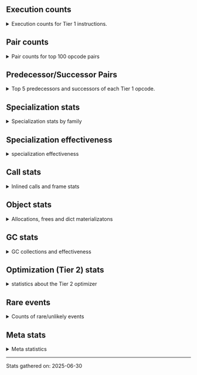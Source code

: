 ## Execution counts

<details>
<summary> Execution counts for Tier 1 instructions. </summary>


The "miss ratio" column shows the percentage of times the instruction
executed that it deoptimized. When this happens, the base unspecialized
instruction is not counted.

<table>
<thead>
<tr>
<th align="left">Name</th>
<th align="right">Base Count</th>
<th align="right">Head Count</th>
<th align="right">Change</th>
</tr>
</thead>
<tbody>
<tr>
<td align="left">CALL_METHOD_DESCRIPTOR_FAST</td>
<td align="right">737,180</td>
<td align="right">368,540</td>
<td align="right">-50.0%</td>
</tr>
<tr>
<td align="left">SET_FUNCTION_ATTRIBUTE</td>
<td align="right">1,489,020</td>
<td align="right">840,660</td>
<td align="right">-43.5%</td>
</tr>
<tr>
<td align="left">NOP</td>
<td align="right">1,758,360</td>
<td align="right">992,920</td>
<td align="right">-43.5%</td>
</tr>
<tr>
<td align="left">COMPARE_OP_FLOAT</td>
<td align="right">751,200</td>
<td align="right">427,040</td>
<td align="right">-43.2%</td>
</tr>
<tr>
<td align="left">NOT_TAKEN</td>
<td align="right">833,160</td>
<td align="right">476,740</td>
<td align="right">-42.8%</td>
</tr>
<tr>
<td align="left">CONTAINS_OP_SET</td>
<td align="right">1,474,320</td>
<td align="right">866,580</td>
<td align="right">-41.2%</td>
</tr>
<tr>
<td align="left">BINARY_OP_SUBSCR_DICT</td>
<td align="right">1,977,800</td>
<td align="right">1,204,080</td>
<td align="right">-39.1%</td>
</tr>
<tr>
<td align="left">MAKE_FUNCTION</td>
<td align="right">1,978,080</td>
<td align="right">1,212,600</td>
<td align="right">-38.7%</td>
</tr>
<tr>
<td align="left">TO_BOOL_LIST</td>
<td align="right">956,660</td>
<td align="right">588,020</td>
<td align="right">-38.5%</td>
</tr>
<tr>
<td align="left">RETURN_GENERATOR</td>
<td align="right">1,848,060</td>
<td align="right">1,199,740</td>
<td align="right">-35.1%</td>
</tr>
<tr>
<td align="left">LOAD_ATTR_INSTANCE_VALUE</td>
<td align="right">2,221,600</td>
<td align="right">1,456,160</td>
<td align="right">-34.5%</td>
</tr>
<tr>
<td align="left">POP_JUMP_IF_TRUE</td>
<td align="right">1,645,740</td>
<td align="right">1,081,100</td>
<td align="right">-34.3%</td>
</tr>
<tr>
<td align="left">LOAD_ATTR_METHOD_WITH_VALUES</td>
<td align="right">2,315,320</td>
<td align="right">1,544,320</td>
<td align="right">-33.3%</td>
</tr>
<tr>
<td align="left">STORE_SUBSCR</td>
<td align="right">3,441,580</td>
<td align="right">2,331,700</td>
<td align="right">-32.2%</td>
</tr>
<tr>
<td align="left">COMPARE_OP</td>
<td align="right">613,580</td>
<td align="right">417,880</td>
<td align="right">-31.9%</td>
</tr>
<tr>
<td align="left">CALL_BUILTIN_FAST_WITH_KEYWORDS</td>
<td align="right">2,883,160</td>
<td align="right">1,998,080</td>
<td align="right">-30.7%</td>
</tr>
<tr>
<td align="left">MAP_ADD</td>
<td align="right">1,000,320</td>
<td align="right">702,000</td>
<td align="right">-29.8%</td>
</tr>
<tr>
<td align="left">FOR_ITER</td>
<td align="right">2,922,000</td>
<td align="right">2,061,660</td>
<td align="right">-29.4%</td>
</tr>
<tr>
<td align="left">CALL_LIST_APPEND</td>
<td align="right">558,800</td>
<td align="right">396,860</td>
<td align="right">-29.0%</td>
</tr>
<tr>
<td align="left">COPY</td>
<td align="right">4,159,860</td>
<td align="right">3,237,300</td>
<td align="right">-22.2%</td>
</tr>
<tr>
<td align="left">CALL_KW_PY</td>
<td align="right">587,380</td>
<td align="right">473,140</td>
<td align="right">-19.4%</td>
</tr>
<tr>
<td align="left">TO_BOOL</td>
<td align="right">588,180</td>
<td align="right">473,900</td>
<td align="right">-19.4%</td>
</tr>
<tr>
<td align="left">CALL_LEN</td>
<td align="right">929,800</td>
<td align="right">754,120</td>
<td align="right">-18.9%</td>
</tr>
<tr>
<td align="left">CALL_METHOD_DESCRIPTOR_O</td>
<td align="right">638,140</td>
<td align="right">521,020</td>
<td align="right">-18.4%</td>
</tr>
<tr>
<td align="left">FOR_ITER_RANGE</td>
<td align="right">684,860</td>
<td align="right">561,980</td>
<td align="right">-17.9%</td>
</tr>
<tr>
<td align="left">LIST_APPEND</td>
<td align="right">678,780</td>
<td align="right">559,080</td>
<td align="right">-17.6%</td>
</tr>
<tr>
<td align="left">BUILD_TUPLE</td>
<td align="right">6,612,900</td>
<td align="right">5,456,340</td>
<td align="right">-17.5%</td>
</tr>
<tr>
<td align="left">LOAD_ATTR_METHOD_NO_DICT</td>
<td align="right">5,126,480</td>
<td align="right">4,247,420</td>
<td align="right">-17.1%</td>
</tr>
<tr>
<td align="left">BINARY_OP_SUBSCR_TUPLE_INT</td>
<td align="right">6,785,200</td>
<td align="right">5,790,820</td>
<td align="right">-14.7%</td>
</tr>
<tr>
<td align="left">SWAP</td>
<td align="right">6,601,440</td>
<td align="right">5,678,880</td>
<td align="right">-14.0%</td>
</tr>
<tr>
<td align="left">ENTER_EXECUTOR</td>
<td align="right">3,817,500</td>
<td align="right">3,334,940</td>
<td align="right">-12.6%</td>
</tr>
<tr>
<td align="left">JUMP_FORWARD</td>
<td align="right">2,740,380</td>
<td align="right">2,504,380</td>
<td align="right">-8.6%</td>
</tr>
<tr>
<td align="left">UNARY_NEGATIVE</td>
<td align="right">1,653,600</td>
<td align="right">1,539,360</td>
<td align="right">-6.9%</td>
</tr>
<tr>
<td align="left">CALL_BUILTIN_CLASS</td>
<td align="right">4,777,880</td>
<td align="right">4,467,980</td>
<td align="right">-6.5%</td>
</tr>
<tr>
<td align="left">STORE_FAST_LOAD_FAST</td>
<td align="right">2,023,620</td>
<td align="right">1,903,920</td>
<td align="right">-5.9%</td>
</tr>
<tr>
<td align="left">CALL_PY_EXACT_ARGS</td>
<td align="right">30,448,380</td>
<td align="right">28,884,460</td>
<td align="right">-5.1%</td>
</tr>
<tr>
<td align="left">LOAD_SMALL_INT</td>
<td align="right">69,415,260</td>
<td align="right">66,598,020</td>
<td align="right">-4.1%</td>
</tr>
<tr>
<td align="left">EXTENDED_ARG</td>
<td align="right">7,756,440</td>
<td align="right">7,486,820</td>
<td align="right">-3.5%</td>
</tr>
<tr>
<td align="left">LOAD_ATTR</td>
<td align="right">34,648,040</td>
<td align="right">33,574,020</td>
<td align="right">-3.1%</td>
</tr>
<tr>
<td align="left">POP_JUMP_IF_FALSE</td>
<td align="right">83,931,660</td>
<td align="right">81,677,940</td>
<td align="right">-2.7%</td>
</tr>
<tr>
<td align="left">COMPARE_OP_INT</td>
<td align="right">47,036,020</td>
<td align="right">45,863,980</td>
<td align="right">-2.5%</td>
</tr>
<tr>
<td align="left">UNPACK_SEQUENCE_TUPLE</td>
<td align="right">760,000</td>
<td align="right">743,440</td>
<td align="right">-2.2%</td>
</tr>
<tr>
<td align="left">COMPARE_OP_STR</td>
<td align="right">894,600</td>
<td align="right">875,280</td>
<td align="right">-2.2%</td>
</tr>
<tr>
<td align="left">STORE_FAST_STORE_FAST</td>
<td align="right">50,768,160</td>
<td align="right">49,724,160</td>
<td align="right">-2.1%</td>
</tr>
<tr>
<td align="left">LOAD_CONST</td>
<td align="right">52,653,060</td>
<td align="right">51,734,700</td>
<td align="right">-1.7%</td>
</tr>
<tr>
<td align="left">COPY_FREE_VARS</td>
<td align="right">55,656,060</td>
<td align="right">54,779,260</td>
<td align="right">-1.6%</td>
</tr>
<tr>
<td align="left">LOAD_GLOBAL_BUILTIN</td>
<td align="right">78,330,440</td>
<td align="right">77,188,220</td>
<td align="right">-1.5%</td>
</tr>
<tr>
<td align="left">LOAD_FAST_BORROW</td>
<td align="right">820,816,800</td>
<td align="right">809,673,040</td>
<td align="right">-1.4%</td>
</tr>
<tr>
<td align="left">CALL_BOUND_METHOD_EXACT_ARGS</td>
<td align="right">23,809,660</td>
<td align="right">23,578,300</td>
<td align="right">-1.0%</td>
</tr>
<tr>
<td align="left">RETURN_VALUE</td>
<td align="right">138,997,560</td>
<td align="right">138,006,520</td>
<td align="right">-0.7%</td>
</tr>
<tr>
<td align="left">JUMP_BACKWARD_JIT</td>
<td align="right">247,155,720</td>
<td align="right">245,412,440</td>
<td align="right">-0.7%</td>
</tr>
<tr>
<td align="left">LOAD_FAST_BORROW_LOAD_FAST_BORROW</td>
<td align="right">225,567,500</td>
<td align="right">223,978,160</td>
<td align="right">-0.7%</td>
</tr>
<tr>
<td align="left">LOAD_DEREF</td>
<td align="right">271,086,180</td>
<td align="right">269,218,340</td>
<td align="right">-0.7%</td>
</tr>
<tr>
<td align="left">PUSH_NULL</td>
<td align="right">67,242,960</td>
<td align="right">66,783,120</td>
<td align="right">-0.7%</td>
</tr>
<tr>
<td align="left">BINARY_OP</td>
<td align="right">309,558,540</td>
<td align="right">307,691,020</td>
<td align="right">-0.6%</td>
</tr>
<tr>
<td align="left">BINARY_OP_ADD_INT</td>
<td align="right">23,999,140</td>
<td align="right">23,865,580</td>
<td align="right">-0.6%</td>
</tr>
<tr>
<td align="left">FOR_ITER_TUPLE</td>
<td align="right">2,033,640</td>
<td align="right">2,022,520</td>
<td align="right">-0.5%</td>
</tr>
<tr>
<td align="left">UNPACK_SEQUENCE_TWO_TUPLE</td>
<td align="right">214,514,420</td>
<td align="right">213,486,980</td>
<td align="right">-0.5%</td>
</tr>
<tr>
<td align="left">CALL_NON_PY_GENERAL</td>
<td align="right">33,021,740</td>
<td align="right">32,890,940</td>
<td align="right">-0.4%</td>
</tr>
<tr>
<td align="left">RESUME_CHECK</td>
<td align="right">382,306,440</td>
<td align="right">381,045,280</td>
<td align="right">-0.3%</td>
</tr>
<tr>
<td align="left">POP_ITER</td>
<td align="right">49,161,000</td>
<td align="right">49,034,940</td>
<td align="right">-0.3%</td>
</tr>
<tr>
<td align="left">STORE_FAST</td>
<td align="right">570,784,140</td>
<td align="right">569,583,780</td>
<td align="right">-0.2%</td>
</tr>
<tr>
<td align="left">BINARY_OP_MULTIPLY_INT</td>
<td align="right">73,697,000</td>
<td align="right">73,569,020</td>
<td align="right">-0.2%</td>
</tr>
<tr>
<td align="left">FOR_ITER_LIST</td>
<td align="right">290,030,980</td>
<td align="right">289,588,960</td>
<td align="right">-0.2%</td>
</tr>
<tr>
<td align="left">LOAD_FAST</td>
<td align="right">49,627,620</td>
<td align="right">49,557,900</td>
<td align="right">-0.1%</td>
</tr>
<tr>
<td align="left">LOAD_GLOBAL_MODULE</td>
<td align="right">126,498,700</td>
<td align="right">126,329,260</td>
<td align="right">-0.1%</td>
</tr>
<tr>
<td align="left">GET_ITER</td>
<td align="right">49,251,360</td>
<td align="right">49,189,920</td>
<td align="right">-0.1%</td>
</tr>
<tr>
<td align="left">TO_BOOL_BOOL</td>
<td align="right">25,914,780</td>
<td align="right">25,889,940</td>
<td align="right">-0.1%</td>
</tr>
<tr>
<td align="left">POP_TOP</td>
<td align="right">291,703,000</td>
<td align="right">291,585,880</td>
<td align="right">-0.0%</td>
</tr>
<tr>
<td align="left">INTERPRETER_EXIT</td>
<td align="right">326,917,360</td>
<td align="right">326,917,360</td>
<td align="right">0.0%</td>
</tr>
<tr>
<td align="left">YIELD_VALUE</td>
<td align="right">243,371,880</td>
<td align="right">243,371,880</td>
<td align="right">0.0%</td>
</tr>
<tr>
<td align="left">BINARY_OP_MULTIPLY_FLOAT</td>
<td align="right">210,931,640</td>
<td align="right">210,931,640</td>
<td align="right">0.0%</td>
</tr>
<tr>
<td align="left">LOAD_ATTR_SLOT</td>
<td align="right">97,512,080</td>
<td align="right">97,512,080</td>
<td align="right">0.0%</td>
</tr>
<tr>
<td align="left">STORE_ATTR_SLOT</td>
<td align="right">60,078,480</td>
<td align="right">60,078,480</td>
<td align="right">0.0%</td>
</tr>
<tr>
<td align="left">CALL_BUILTIN_FAST</td>
<td align="right">44,121,920</td>
<td align="right">44,121,920</td>
<td align="right">0.0%</td>
</tr>
<tr>
<td align="left">LOAD_ATTR_MODULE</td>
<td align="right">43,682,860</td>
<td align="right">43,682,860</td>
<td align="right">0.0%</td>
</tr>
<tr>
<td align="left">LOAD_SUPER_ATTR_METHOD</td>
<td align="right">30,039,260</td>
<td align="right">30,039,260</td>
<td align="right">0.0%</td>
</tr>
<tr>
<td align="left">CALL_ISINSTANCE</td>
<td align="right">24,817,120</td>
<td align="right">24,817,120</td>
<td align="right">0.0%</td>
</tr>
<tr>
<td align="left">IS_OP</td>
<td align="right">7,584,840</td>
<td align="right">7,584,840</td>
<td align="right">0.0%</td>
</tr>
<tr>
<td align="left">CALL_TYPE_1</td>
<td align="right">7,584,720</td>
<td align="right">7,584,720</td>
<td align="right">0.0%</td>
</tr>
<tr>
<td align="left">POP_JUMP_IF_NOT_NONE</td>
<td align="right">7,086,420</td>
<td align="right">7,086,420</td>
<td align="right">0.0%</td>
</tr>
<tr>
<td align="left">LOAD_ATTR_PROPERTY</td>
<td align="right">2,443,040</td>
<td align="right">2,443,040</td>
<td align="right">0.0%</td>
</tr>
<tr>
<td align="left">LOAD_FAST_AND_CLEAR</td>
<td align="right">1,241,460</td>
<td align="right">1,241,460</td>
<td align="right">0.0%</td>
</tr>
<tr>
<td align="left">CALL_METHOD_DESCRIPTOR_NOARGS</td>
<td align="right">1,211,680</td>
<td align="right">1,211,680</td>
<td align="right">0.0%</td>
</tr>
<tr>
<td align="left">BUILD_LIST</td>
<td align="right">878,640</td>
<td align="right">878,640</td>
<td align="right">0.0%</td>
</tr>
<tr>
<td align="left">BUILD_MAP</td>
<td align="right">540,600</td>
<td align="right">540,600</td>
<td align="right">0.0%</td>
</tr>
<tr>
<td align="left">LOAD_FAST_LOAD_FAST</td>
<td align="right">289,320</td>
<td align="right">289,320</td>
<td align="right">0.0%</td>
</tr>
<tr>
<td align="left">CHECK_EXC_MATCH</td>
<td align="right">289,260</td>
<td align="right">289,260</td>
<td align="right">0.0%</td>
</tr>
<tr>
<td align="left">POP_EXCEPT</td>
<td align="right">289,260</td>
<td align="right">289,260</td>
<td align="right">0.0%</td>
</tr>
<tr>
<td align="left">PUSH_EXC_INFO</td>
<td align="right">289,260</td>
<td align="right">289,260</td>
<td align="right">0.0%</td>
</tr>
<tr>
<td align="left">STORE_SUBSCR_DICT</td>
<td align="right">289,240</td>
<td align="right">289,240</td>
<td align="right">0.0%</td>
</tr>
<tr>
<td align="left">CALL_FUNCTION_EX</td>
<td align="right">219,720</td>
<td align="right">219,720</td>
<td align="right">0.0%</td>
</tr>
<tr>
<td align="left">LOAD_FAST_CHECK</td>
<td align="right">219,600</td>
<td align="right">219,600</td>
<td align="right">0.0%</td>
</tr>
<tr>
<td align="left">BINARY_OP_SUBSCR_LIST_INT</td>
<td align="right">219,520</td>
<td align="right">219,520</td>
<td align="right">0.0%</td>
</tr>
<tr>
<td align="left">BINARY_OP_SUBTRACT_INT</td>
<td align="right">219,520</td>
<td align="right">219,520</td>
<td align="right">0.0%</td>
</tr>
<tr>
<td align="left">CALL_KW_NON_PY</td>
<td align="right">219,520</td>
<td align="right">219,520</td>
<td align="right">0.0%</td>
</tr>
<tr>
<td align="left">BINARY_OP_ADD_FLOAT</td>
<td align="right">79,340</td>
<td align="right">79,340</td>
<td align="right">0.0%</td>
</tr>
<tr>
<td align="left">BINARY_OP_EXTEND</td>
<td align="right">79,340</td>
<td align="right">79,340</td>
<td align="right">0.0%</td>
</tr>
<tr>
<td align="left">BINARY_OP_SUBTRACT_FLOAT</td>
<td align="right">6,780</td>
<td align="right">6,780</td>
<td align="right">0.0%</td>
</tr>
<tr>
<td align="left">CALL</td>
<td align="right">5,220</td>
<td align="right">5,220</td>
<td align="right">0.0%</td>
</tr>
<tr>
<td align="left">LOAD_GLOBAL</td>
<td align="right">4,380</td>
<td align="right">4,380</td>
<td align="right">0.0%</td>
</tr>
<tr>
<td align="left">RESUME</td>
<td align="right">1,040</td>
<td align="right">1,040</td>
<td align="right">0.0%</td>
</tr>
<tr>
<td align="left">UNPACK_SEQUENCE</td>
<td align="right">720</td>
<td align="right">720</td>
<td align="right">0.0%</td>
</tr>
<tr>
<td align="left">JUMP_BACKWARD</td>
<td align="right">560</td>
<td align="right">560</td>
<td align="right">0.0%</td>
</tr>
<tr>
<td align="left">STORE_ATTR</td>
<td align="right">480</td>
<td align="right">480</td>
<td align="right">0.0%</td>
</tr>
<tr>
<td align="left">STORE_ATTR_INSTANCE_VALUE</td>
<td align="right">240</td>
<td align="right">240</td>
<td align="right">0.0%</td>
</tr>
<tr>
<td align="left">TO_BOOL_INT</td>
<td align="right">220</td>
<td align="right">220</td>
<td align="right">0.0%</td>
</tr>
<tr>
<td align="left">MAKE_CELL</td>
<td align="right">180</td>
<td align="right">180</td>
<td align="right">0.0%</td>
</tr>
<tr>
<td align="left">STORE_DEREF</td>
<td align="right">180</td>
<td align="right">180</td>
<td align="right">0.0%</td>
</tr>
<tr>
<td align="left">CONTAINS_OP</td>
<td align="right">120</td>
<td align="right">120</td>
<td align="right">0.0%</td>
</tr>
<tr>
<td align="left">CALL_KW</td>
<td align="right">80</td>
<td align="right">80</td>
<td align="right">0.0%</td>
</tr>
<tr>
<td align="left">LOAD_SUPER_ATTR</td>
<td align="right">80</td>
<td align="right">80</td>
<td align="right">0.0%</td>
</tr>
<tr>
<td align="left">CALL_INTRINSIC_1</td>
<td align="right">60</td>
<td align="right">60</td>
<td align="right">0.0%</td>
</tr>
<tr>
<td align="left">LIST_EXTEND</td>
<td align="right">60</td>
<td align="right">60</td>
<td align="right">0.0%</td>
</tr>
<tr>
<td align="left">EXIT_INIT_CHECK</td>
<td align="right">40</td>
<td align="right">40</td>
<td align="right">0.0%</td>
</tr>
<tr>
<td align="left">CALL_ALLOC_AND_ENTER_INIT</td>
<td align="right">40</td>
<td align="right">40</td>
<td align="right">0.0%</td>
</tr>
<tr>
<td align="left">CALL_BUILTIN_O</td>
<td align="right">40</td>
<td align="right">40</td>
<td align="right">0.0%</td>
</tr>
<tr>
<td align="left">CALL_PY_GENERAL</td>
<td align="right">40</td>
<td align="right">40</td>
<td align="right">0.0%</td>
</tr>
</tbody>
</table>


</details>

## Pair counts

<details>
<summary> Pair counts for top 100 opcode pairs </summary>


Pairs of specialized operations that deoptimize and are then followed by
the corresponding unspecialized instruction are not counted as pairs.

Not included in comparative output.


</details>

## Predecessor/Successor Pairs

<details>
<summary> Top 5 predecessors and successors of each Tier 1 opcode. </summary>


This does not include the unspecialized instructions that occur after a
specialized instruction deoptimizes.

Not included in comparative output.


</details>

## Specialization stats

<details>
<summary> Specialization stats by family </summary>

### BINARY_OP

<details>
<summary> specialization stats for BINARY_OP family </summary>

<table>
<thead>
<tr>
<th align="left">Kind</th>
<th align="right">Base Count</th>
<th align="right">Base Ratio</th>
<th align="right">Head Count</th>
<th align="right">Head Ratio</th>
<th align="right">Change</th>
</tr>
</thead>
<tbody>
<tr>
<td align="left">
deferred
<details>
<summary>ⓘ</summary>

Lists the number of "deferred" (i.e. not specialized) instructions executed.
</details>
</td>
<td align="right">309,473,380</td>
<td align="right">43.1%</td>
<td align="right">307,606,340</td>
<td align="right">42.9%</td>
<td align="right">-0.6%</td>
</tr>
<tr>
<td align="left">
hit
<details>
<summary>ⓘ</summary>

Specialized instructions that complete.
</details>
</td>
<td align="right">409,048,380</td>
<td align="right">56.9%</td>
<td align="right">409,048,380</td>
<td align="right">57.1%</td>
<td align="right">0.0%</td>
</tr>
</tbody>
</table>

<table>
<thead>
<tr>
<th align="left">Success</th>
<th align="right">Base Count</th>
<th align="right">Base Ratio</th>
<th align="right">Head Count</th>
<th align="right">Head Ratio</th>
<th align="right">Change</th>
</tr>
</thead>
<tbody>
<tr>
<td align="left">Failure</td>
<td align="right">83,920</td>
<td align="right">98.5%</td>
<td align="right">83,440</td>
<td align="right">98.5%</td>
<td align="right">-0.6%</td>
</tr>
<tr>
<td align="left">Success</td>
<td align="right">1,240</td>
<td align="right">1.5%</td>
<td align="right">1,240</td>
<td align="right">1.5%</td>
<td align="right">0.0%</td>
</tr>
</tbody>
</table>

<table>
<thead>
<tr>
<th align="left">Failure kind</th>
<th align="right">Base Count</th>
<th align="right">Base Ratio</th>
<th align="right">Head Count</th>
<th align="right">Head Ratio</th>
<th align="right">Change</th>
</tr>
</thead>
<tbody>
<tr>
<td align="left">add other</td>
<td align="right">1,200</td>
<td align="right">1.4%</td>
<td align="right">1,080</td>
<td align="right">1.3%</td>
<td align="right">-10.0%</td>
</tr>
<tr>
<td align="left">true divide different types</td>
<td align="right">280</td>
<td align="right">0.3%</td>
<td align="right">260</td>
<td align="right">0.3%</td>
<td align="right">-7.1%</td>
</tr>
<tr>
<td align="left">multiply other</td>
<td align="right">300</td>
<td align="right">0.4%</td>
<td align="right">280</td>
<td align="right">0.3%</td>
<td align="right">-6.7%</td>
</tr>
<tr>
<td align="left">subscr defaultdict</td>
<td align="right">62,480</td>
<td align="right">74.5%</td>
<td align="right">62,200</td>
<td align="right">74.5%</td>
<td align="right">-0.4%</td>
</tr>
<tr>
<td align="left">floor divide</td>
<td align="right">17,460</td>
<td align="right">20.8%</td>
<td align="right">17,420</td>
<td align="right">20.9%</td>
<td align="right">-0.2%</td>
</tr>
<tr>
<td align="left">subscr</td>
<td align="right">960</td>
<td align="right">1.1%</td>
<td align="right">960</td>
<td align="right">1.2%</td>
<td align="right">0.0%</td>
</tr>
<tr>
<td align="left">multiply different types</td>
<td align="right">520</td>
<td align="right">0.6%</td>
<td align="right">520</td>
<td align="right">0.6%</td>
<td align="right">0.0%</td>
</tr>
<tr>
<td align="left">true divide other</td>
<td align="right">480</td>
<td align="right">0.6%</td>
<td align="right">480</td>
<td align="right">0.6%</td>
<td align="right">0.0%</td>
</tr>
<tr>
<td align="left">subtract different types</td>
<td align="right">240</td>
<td align="right">0.3%</td>
<td align="right">240</td>
<td align="right">0.3%</td>
<td align="right">0.0%</td>
</tr>
</tbody>
</table>


</details>

### CALL

<details>
<summary> specialization stats for CALL family </summary>

<table>
<thead>
<tr>
<th align="left">Kind</th>
<th align="right">Base Count</th>
<th align="right">Base Ratio</th>
<th align="right">Head Count</th>
<th align="right">Head Ratio</th>
<th align="right">Change</th>
</tr>
</thead>
<tbody>
<tr>
<td align="left">
deferred
<details>
<summary>ⓘ</summary>

Lists the number of "deferred" (i.e. not specialized) instructions executed.
</details>
</td>
<td align="right">1,901,800</td>
<td align="right">0.6%</td>
<td align="right">1,901,800</td>
<td align="right">0.6%</td>
<td align="right">0.0%</td>
</tr>
<tr>
<td align="left">
hit
<details>
<summary>ⓘ</summary>

Specialized instructions that complete.
</details>
</td>
<td align="right">320,679,920</td>
<td align="right">99.4%</td>
<td align="right">320,679,920</td>
<td align="right">99.4%</td>
<td align="right">0.0%</td>
</tr>
<tr>
<td align="left">
miss
<details>
<summary>ⓘ</summary>

Specialized instructions that deopt.
</details>
</td>
<td align="right">1,935,660</td>
<td align="right">0.6%</td>
<td align="right">1,935,660</td>
<td align="right">0.6%</td>
<td align="right">0.0%</td>
</tr>
</tbody>
</table>

<table>
<thead>
<tr>
<th align="left">Success</th>
<th align="right">Base Count</th>
<th align="right">Base Ratio</th>
<th align="right">Head Count</th>
<th align="right">Head Ratio</th>
<th align="right">Change</th>
</tr>
</thead>
<tbody>
<tr>
<td align="left">Success</td>
<td align="right">39,080</td>
<td align="right">100.0%</td>
<td align="right">39,080</td>
<td align="right">100.0%</td>
<td align="right">0.0%</td>
</tr>
<tr>
<td align="left">Failure</td>
<td align="right">0</td>
<td align="right">0.0%</td>
<td align="right">0</td>
<td align="right">0.0%</td>
<td align="right"></td>
</tr>
</tbody>
</table>


</details>

### CALL_KW

<details>
<summary> specialization stats for CALL_KW family </summary>

<table>
<thead>
<tr>
<th align="left">Kind</th>
<th align="right">Base Count</th>
<th align="right">Base Ratio</th>
<th align="right">Head Count</th>
<th align="right">Head Ratio</th>
<th align="right">Change</th>
</tr>
</thead>
<tbody>
<tr>
<td align="left">
deferred
<details>
<summary>ⓘ</summary>

Lists the number of "deferred" (i.e. not specialized) instructions executed.
</details>
</td>
<td align="right">40</td>
<td align="right">50.0%</td>
<td align="right">40</td>
<td align="right">50.0%</td>
<td align="right">0.0%</td>
</tr>
</tbody>
</table>

<table>
<thead>
<tr>
<th align="left">Success</th>
<th align="right">Base Count</th>
<th align="right">Base Ratio</th>
<th align="right">Head Count</th>
<th align="right">Head Ratio</th>
<th align="right">Change</th>
</tr>
</thead>
<tbody>
<tr>
<td align="left">Success</td>
<td align="right">40</td>
<td align="right">100.0%</td>
<td align="right">40</td>
<td align="right">100.0%</td>
<td align="right">0.0%</td>
</tr>
<tr>
<td align="left">Failure</td>
<td align="right">0</td>
<td align="right">0.0%</td>
<td align="right">0</td>
<td align="right">0.0%</td>
<td align="right"></td>
</tr>
</tbody>
</table>


</details>

### COMPARE_OP

<details>
<summary> specialization stats for COMPARE_OP family </summary>

<table>
<thead>
<tr>
<th align="left">Kind</th>
<th align="right">Base Count</th>
<th align="right">Base Ratio</th>
<th align="right">Head Count</th>
<th align="right">Head Ratio</th>
<th align="right">Change</th>
</tr>
</thead>
<tbody>
<tr>
<td align="left">
deferred
<details>
<summary>ⓘ</summary>

Lists the number of "deferred" (i.e. not specialized) instructions executed.
</details>
</td>
<td align="right">612,440</td>
<td align="right">0.6%</td>
<td align="right">416,780</td>
<td align="right">0.4%</td>
<td align="right">-31.9%</td>
</tr>
<tr>
<td align="left">
hit
<details>
<summary>ⓘ</summary>

Specialized instructions that complete.
</details>
</td>
<td align="right">99,129,820</td>
<td align="right">99.4%</td>
<td align="right">99,124,300</td>
<td align="right">99.6%</td>
<td align="right">-0.0%</td>
</tr>
</tbody>
</table>

<table>
<thead>
<tr>
<th align="left">Success</th>
<th align="right">Base Count</th>
<th align="right">Base Ratio</th>
<th align="right">Head Count</th>
<th align="right">Head Ratio</th>
<th align="right">Change</th>
</tr>
</thead>
<tbody>
<tr>
<td align="left">Failure</td>
<td align="right">520</td>
<td align="right">45.6%</td>
<td align="right">480</td>
<td align="right">43.6%</td>
<td align="right">-7.7%</td>
</tr>
<tr>
<td align="left">Success</td>
<td align="right">620</td>
<td align="right">54.4%</td>
<td align="right">620</td>
<td align="right">56.4%</td>
<td align="right">0.0%</td>
</tr>
</tbody>
</table>

<table>
<thead>
<tr>
<th align="left">Failure kind</th>
<th align="right">Base Count</th>
<th align="right">Base Ratio</th>
<th align="right">Head Count</th>
<th align="right">Head Ratio</th>
<th align="right">Change</th>
</tr>
</thead>
<tbody>
<tr>
<td align="left">different types</td>
<td align="right">520</td>
<td align="right">100.0%</td>
<td align="right">480</td>
<td align="right">100.0%</td>
<td align="right">-7.7%</td>
</tr>
</tbody>
</table>


</details>

### CONTAINS_OP

<details>
<summary> specialization stats for CONTAINS_OP family </summary>

<table>
<thead>
<tr>
<th align="left">Kind</th>
<th align="right">Base Count</th>
<th align="right">Base Ratio</th>
<th align="right">Head Count</th>
<th align="right">Head Ratio</th>
<th align="right">Change</th>
</tr>
</thead>
<tbody>
<tr>
<td align="left">
deferred
<details>
<summary>ⓘ</summary>

Lists the number of "deferred" (i.e. not specialized) instructions executed.
</details>
</td>
<td align="right">60</td>
<td align="right">0.0%</td>
<td align="right">60</td>
<td align="right">0.0%</td>
<td align="right">0.0%</td>
</tr>
<tr>
<td align="left">
hit
<details>
<summary>ⓘ</summary>

Specialized instructions that complete.
</details>
</td>
<td align="right">33,755,640</td>
<td align="right">100.0%</td>
<td align="right">33,755,640</td>
<td align="right">100.0%</td>
<td align="right">0.0%</td>
</tr>
</tbody>
</table>

<table>
<thead>
<tr>
<th align="left">Success</th>
<th align="right">Base Count</th>
<th align="right">Base Ratio</th>
<th align="right">Head Count</th>
<th align="right">Head Ratio</th>
<th align="right">Change</th>
</tr>
</thead>
<tbody>
<tr>
<td align="left">Success</td>
<td align="right">60</td>
<td align="right">100.0%</td>
<td align="right">60</td>
<td align="right">100.0%</td>
<td align="right">0.0%</td>
</tr>
<tr>
<td align="left">Failure</td>
<td align="right">0</td>
<td align="right">0.0%</td>
<td align="right">0</td>
<td align="right">0.0%</td>
<td align="right"></td>
</tr>
</tbody>
</table>


</details>

### FOR_ITER

<details>
<summary> specialization stats for FOR_ITER family </summary>

<table>
<thead>
<tr>
<th align="left">Kind</th>
<th align="right">Base Count</th>
<th align="right">Base Ratio</th>
<th align="right">Head Count</th>
<th align="right">Head Ratio</th>
<th align="right">Change</th>
</tr>
</thead>
<tbody>
<tr>
<td align="left">
deferred
<details>
<summary>ⓘ</summary>

Lists the number of "deferred" (i.e. not specialized) instructions executed.
</details>
</td>
<td align="right">2,919,660</td>
<td align="right">1.0%</td>
<td align="right">2,059,500</td>
<td align="right">0.7%</td>
<td align="right">-29.5%</td>
</tr>
<tr>
<td align="left">
hit
<details>
<summary>ⓘ</summary>

Specialized instructions that complete.
</details>
</td>
<td align="right">292,393,540</td>
<td align="right">98.9%</td>
<td align="right">291,817,520</td>
<td align="right">99.2%</td>
<td align="right">-0.2%</td>
</tr>
<tr>
<td align="left">
miss
<details>
<summary>ⓘ</summary>

Specialized instructions that deopt.
</details>
</td>
<td align="right">355,940</td>
<td align="right">0.1%</td>
<td align="right">355,940</td>
<td align="right">0.1%</td>
<td align="right">0.0%</td>
</tr>
</tbody>
</table>

<table>
<thead>
<tr>
<th align="left">Success</th>
<th align="right">Base Count</th>
<th align="right">Base Ratio</th>
<th align="right">Head Count</th>
<th align="right">Head Ratio</th>
<th align="right">Change</th>
</tr>
</thead>
<tbody>
<tr>
<td align="left">Failure</td>
<td align="right">2,100</td>
<td align="right">23.2%</td>
<td align="right">1,920</td>
<td align="right">21.7%</td>
<td align="right">-8.6%</td>
</tr>
<tr>
<td align="left">Success</td>
<td align="right">6,940</td>
<td align="right">76.8%</td>
<td align="right">6,940</td>
<td align="right">78.3%</td>
<td align="right">0.0%</td>
</tr>
</tbody>
</table>

<table>
<thead>
<tr>
<th align="left">Failure kind</th>
<th align="right">Base Count</th>
<th align="right">Base Ratio</th>
<th align="right">Head Count</th>
<th align="right">Head Ratio</th>
<th align="right">Change</th>
</tr>
</thead>
<tbody>
<tr>
<td align="left">dict items</td>
<td align="right">1,720</td>
<td align="right">81.9%</td>
<td align="right">1,560</td>
<td align="right">81.2%</td>
<td align="right">-9.3%</td>
</tr>
<tr>
<td align="left">zip</td>
<td align="right">360</td>
<td align="right">17.1%</td>
<td align="right">340</td>
<td align="right">17.7%</td>
<td align="right">-5.6%</td>
</tr>
<tr>
<td align="left">dict values</td>
<td align="right">20</td>
<td align="right">1.0%</td>
<td align="right">20</td>
<td align="right">1.0%</td>
<td align="right">0.0%</td>
</tr>
</tbody>
</table>


</details>

### GET_ITER

<details>
<summary> specialization stats for GET_ITER family </summary>

<table>
<thead>
<tr>
<th align="left">Failure kind</th>
<th align="right">Base Count</th>
<th align="right">Base Ratio</th>
<th align="right">Head Count</th>
<th align="right">Head Ratio</th>
<th align="right">Change</th>
</tr>
</thead>
<tbody>
<tr>
<td align="left">list</td>
<td align="right">47,280,960</td>
<td align="right">47,280,960 / 0 !!</td>
<td align="right">47,280,960</td>
<td align="right">47,280,960 / 0 !!</td>
<td align="right">0.0%</td>
</tr>
<tr>
<td align="left">other</td>
<td align="right">1,418,760</td>
<td align="right">1,418,760 / 0 !!</td>
<td align="right">1,418,760</td>
<td align="right">1,418,760 / 0 !!</td>
<td align="right">0.0%</td>
</tr>
<tr>
<td align="left">tuple</td>
<td align="right">428,700</td>
<td align="right">428,700 / 0 !!</td>
<td align="right">428,700</td>
<td align="right">428,700 / 0 !!</td>
<td align="right">0.0%</td>
</tr>
<tr>
<td align="left">self</td>
<td align="right">219,600</td>
<td align="right">219,600 / 0 !!</td>
<td align="right">219,600</td>
<td align="right">219,600 / 0 !!</td>
<td align="right">0.0%</td>
</tr>
</tbody>
</table>


</details>

### LOAD_ATTR

<details>
<summary> specialization stats for LOAD_ATTR family </summary>

<table>
<thead>
<tr>
<th align="left">Kind</th>
<th align="right">Base Count</th>
<th align="right">Base Ratio</th>
<th align="right">Head Count</th>
<th align="right">Head Ratio</th>
<th align="right">Change</th>
</tr>
</thead>
<tbody>
<tr>
<td align="left">
deferred
<details>
<summary>ⓘ</summary>

Lists the number of "deferred" (i.e. not specialized) instructions executed.
</details>
</td>
<td align="right">34,627,520</td>
<td align="right">14.8%</td>
<td align="right">33,553,760</td>
<td align="right">14.5%</td>
<td align="right">-3.1%</td>
</tr>
<tr>
<td align="left">
hit
<details>
<summary>ⓘ</summary>

Specialized instructions that complete.
</details>
</td>
<td align="right">198,552,020</td>
<td align="right">85.1%</td>
<td align="right">197,063,900</td>
<td align="right">85.4%</td>
<td align="right">-0.7%</td>
</tr>
<tr>
<td align="left">
miss
<details>
<summary>ⓘ</summary>

Specialized instructions that deopt.
</details>
</td>
<td align="right">65,560</td>
<td align="right">0.0%</td>
<td align="right">65,560</td>
<td align="right">0.0%</td>
<td align="right">0.0%</td>
</tr>
</tbody>
</table>

<table>
<thead>
<tr>
<th align="left">Success</th>
<th align="right">Base Count</th>
<th align="right">Base Ratio</th>
<th align="right">Head Count</th>
<th align="right">Head Ratio</th>
<th align="right">Change</th>
</tr>
</thead>
<tbody>
<tr>
<td align="left">Failure</td>
<td align="right">18,760</td>
<td align="right">86.3%</td>
<td align="right">18,500</td>
<td align="right">86.1%</td>
<td align="right">-1.4%</td>
</tr>
<tr>
<td align="left">Success</td>
<td align="right">2,980</td>
<td align="right">13.7%</td>
<td align="right">2,980</td>
<td align="right">13.9%</td>
<td align="right">0.0%</td>
</tr>
</tbody>
</table>

<table>
<thead>
<tr>
<th align="left">Failure kind</th>
<th align="right">Base Count</th>
<th align="right">Base Ratio</th>
<th align="right">Head Count</th>
<th align="right">Head Ratio</th>
<th align="right">Change</th>
</tr>
</thead>
<tbody>
<tr>
<td align="left">method</td>
<td align="right">240</td>
<td align="right">1.3%</td>
<td align="right">200</td>
<td align="right">1.1%</td>
<td align="right">-16.7%</td>
</tr>
<tr>
<td align="left">overriding descriptor</td>
<td align="right">11,500</td>
<td align="right">61.3%</td>
<td align="right">11,320</td>
<td align="right">61.2%</td>
<td align="right">-1.6%</td>
</tr>
<tr>
<td align="left">class method obj</td>
<td align="right">6,780</td>
<td align="right">36.1%</td>
<td align="right">6,780</td>
<td align="right">36.6%</td>
<td align="right">0.0%</td>
</tr>
</tbody>
</table>


</details>

### LOAD_GLOBAL

<details>
<summary> specialization stats for LOAD_GLOBAL family </summary>

<table>
<thead>
<tr>
<th align="left">Kind</th>
<th align="right">Base Count</th>
<th align="right">Base Ratio</th>
<th align="right">Head Count</th>
<th align="right">Head Ratio</th>
<th align="right">Change</th>
</tr>
</thead>
<tbody>
<tr>
<td align="left">
hit
<details>
<summary>ⓘ</summary>

Specialized instructions that complete.
</details>
</td>
<td align="right">227,467,320</td>
<td align="right">100.0%</td>
<td align="right">226,479,820</td>
<td align="right">100.0%</td>
<td align="right">-0.4%</td>
</tr>
<tr>
<td align="left">
deferred
<details>
<summary>ⓘ</summary>

Lists the number of "deferred" (i.e. not specialized) instructions executed.
</details>
</td>
<td align="right">2,180</td>
<td align="right">0.0%</td>
<td align="right">2,180</td>
<td align="right">0.0%</td>
<td align="right">0.0%</td>
</tr>
</tbody>
</table>

<table>
<thead>
<tr>
<th align="left">Success</th>
<th align="right">Base Count</th>
<th align="right">Base Ratio</th>
<th align="right">Head Count</th>
<th align="right">Head Ratio</th>
<th align="right">Change</th>
</tr>
</thead>
<tbody>
<tr>
<td align="left">Success</td>
<td align="right">2,200</td>
<td align="right">100.0%</td>
<td align="right">2,200</td>
<td align="right">100.0%</td>
<td align="right">0.0%</td>
</tr>
<tr>
<td align="left">Failure</td>
<td align="right">0</td>
<td align="right">0.0%</td>
<td align="right">0</td>
<td align="right">0.0%</td>
<td align="right"></td>
</tr>
</tbody>
</table>


</details>

### LOAD_SUPER_ATTR

<details>
<summary> specialization stats for LOAD_SUPER_ATTR family </summary>

<table>
<thead>
<tr>
<th align="left">Kind</th>
<th align="right">Base Count</th>
<th align="right">Base Ratio</th>
<th align="right">Head Count</th>
<th align="right">Head Ratio</th>
<th align="right">Change</th>
</tr>
</thead>
<tbody>
<tr>
<td align="left">
deferred
<details>
<summary>ⓘ</summary>

Lists the number of "deferred" (i.e. not specialized) instructions executed.
</details>
</td>
<td align="right">40</td>
<td align="right">0.0%</td>
<td align="right">40</td>
<td align="right">0.0%</td>
<td align="right">0.0%</td>
</tr>
<tr>
<td align="left">
hit
<details>
<summary>ⓘ</summary>

Specialized instructions that complete.
</details>
</td>
<td align="right">30,039,260</td>
<td align="right">100.0%</td>
<td align="right">30,039,260</td>
<td align="right">100.0%</td>
<td align="right">0.0%</td>
</tr>
</tbody>
</table>

<table>
<thead>
<tr>
<th align="left">Success</th>
<th align="right">Base Count</th>
<th align="right">Base Ratio</th>
<th align="right">Head Count</th>
<th align="right">Head Ratio</th>
<th align="right">Change</th>
</tr>
</thead>
<tbody>
<tr>
<td align="left">Success</td>
<td align="right">40</td>
<td align="right">100.0%</td>
<td align="right">40</td>
<td align="right">100.0%</td>
<td align="right">0.0%</td>
</tr>
<tr>
<td align="left">Failure</td>
<td align="right">0</td>
<td align="right">0.0%</td>
<td align="right">0</td>
<td align="right">0.0%</td>
<td align="right"></td>
</tr>
</tbody>
</table>


</details>

### STORE_ATTR

<details>
<summary> specialization stats for STORE_ATTR family </summary>

<table>
<thead>
<tr>
<th align="left">Kind</th>
<th align="right">Base Count</th>
<th align="right">Base Ratio</th>
<th align="right">Head Count</th>
<th align="right">Head Ratio</th>
<th align="right">Change</th>
</tr>
</thead>
<tbody>
<tr>
<td align="left">
deferred
<details>
<summary>ⓘ</summary>

Lists the number of "deferred" (i.e. not specialized) instructions executed.
</details>
</td>
<td align="right">240</td>
<td align="right">0.0%</td>
<td align="right">240</td>
<td align="right">0.0%</td>
<td align="right">0.0%</td>
</tr>
<tr>
<td align="left">
hit
<details>
<summary>ⓘ</summary>

Specialized instructions that complete.
</details>
</td>
<td align="right">60,078,720</td>
<td align="right">100.0%</td>
<td align="right">60,078,720</td>
<td align="right">100.0%</td>
<td align="right">0.0%</td>
</tr>
</tbody>
</table>

<table>
<thead>
<tr>
<th align="left">Success</th>
<th align="right">Base Count</th>
<th align="right">Base Ratio</th>
<th align="right">Head Count</th>
<th align="right">Head Ratio</th>
<th align="right">Change</th>
</tr>
</thead>
<tbody>
<tr>
<td align="left">Success</td>
<td align="right">240</td>
<td align="right">100.0%</td>
<td align="right">240</td>
<td align="right">100.0%</td>
<td align="right">0.0%</td>
</tr>
<tr>
<td align="left">Failure</td>
<td align="right">0</td>
<td align="right">0.0%</td>
<td align="right">0</td>
<td align="right">0.0%</td>
<td align="right"></td>
</tr>
</tbody>
</table>


</details>

### STORE_SUBSCR

<details>
<summary> specialization stats for STORE_SUBSCR family </summary>

<table>
<thead>
<tr>
<th align="left">Kind</th>
<th align="right">Base Count</th>
<th align="right">Base Ratio</th>
<th align="right">Head Count</th>
<th align="right">Head Ratio</th>
<th align="right">Change</th>
</tr>
</thead>
<tbody>
<tr>
<td align="left">
deferred
<details>
<summary>ⓘ</summary>

Lists the number of "deferred" (i.e. not specialized) instructions executed.
</details>
</td>
<td align="right">3,438,800</td>
<td align="right">92.2%</td>
<td align="right">2,329,200</td>
<td align="right">88.9%</td>
<td align="right">-32.3%</td>
</tr>
<tr>
<td align="left">
hit
<details>
<summary>ⓘ</summary>

Specialized instructions that complete.
</details>
</td>
<td align="right">289,240</td>
<td align="right">7.8%</td>
<td align="right">289,240</td>
<td align="right">11.0%</td>
<td align="right">0.0%</td>
</tr>
</tbody>
</table>

<table>
<thead>
<tr>
<th align="left">Success</th>
<th align="right">Base Count</th>
<th align="right">Base Ratio</th>
<th align="right">Head Count</th>
<th align="right">Head Ratio</th>
<th align="right">Change</th>
</tr>
</thead>
<tbody>
<tr>
<td align="left">Failure</td>
<td align="right">2,760</td>
<td align="right">99.3%</td>
<td align="right">2,480</td>
<td align="right">99.2%</td>
<td align="right">-10.1%</td>
</tr>
<tr>
<td align="left">Success</td>
<td align="right">20</td>
<td align="right">0.7%</td>
<td align="right">20</td>
<td align="right">0.8%</td>
<td align="right">0.0%</td>
</tr>
</tbody>
</table>

<table>
<thead>
<tr>
<th align="left">Failure kind</th>
<th align="right">Base Count</th>
<th align="right">Base Ratio</th>
<th align="right">Head Count</th>
<th align="right">Head Ratio</th>
<th align="right">Change</th>
</tr>
</thead>
<tbody>
<tr>
<td align="left">dict subclass no override</td>
<td align="right">2,760</td>
<td align="right">100.0%</td>
<td align="right">2,480</td>
<td align="right">100.0%</td>
<td align="right">-10.1%</td>
</tr>
</tbody>
</table>


</details>

### TO_BOOL

<details>
<summary> specialization stats for TO_BOOL family </summary>

<table>
<thead>
<tr>
<th align="left">Kind</th>
<th align="right">Base Count</th>
<th align="right">Base Ratio</th>
<th align="right">Head Count</th>
<th align="right">Head Ratio</th>
<th align="right">Change</th>
</tr>
</thead>
<tbody>
<tr>
<td align="left">
deferred
<details>
<summary>ⓘ</summary>

Lists the number of "deferred" (i.e. not specialized) instructions executed.
</details>
</td>
<td align="right">587,700</td>
<td align="right">2.1%</td>
<td align="right">473,460</td>
<td align="right">1.7%</td>
<td align="right">-19.4%</td>
</tr>
<tr>
<td align="left">
hit
<details>
<summary>ⓘ</summary>

Specialized instructions that complete.
</details>
</td>
<td align="right">27,769,080</td>
<td align="right">97.9%</td>
<td align="right">27,769,080</td>
<td align="right">98.3%</td>
<td align="right">0.0%</td>
</tr>
</tbody>
</table>

<table>
<thead>
<tr>
<th align="left">Success</th>
<th align="right">Base Count</th>
<th align="right">Base Ratio</th>
<th align="right">Head Count</th>
<th align="right">Head Ratio</th>
<th align="right">Change</th>
</tr>
</thead>
<tbody>
<tr>
<td align="left">Failure</td>
<td align="right">240</td>
<td align="right">50.0%</td>
<td align="right">200</td>
<td align="right">45.5%</td>
<td align="right">-16.7%</td>
</tr>
<tr>
<td align="left">Success</td>
<td align="right">240</td>
<td align="right">50.0%</td>
<td align="right">240</td>
<td align="right">54.5%</td>
<td align="right">0.0%</td>
</tr>
</tbody>
</table>

<table>
<thead>
<tr>
<th align="left">Failure kind</th>
<th align="right">Base Count</th>
<th align="right">Base Ratio</th>
<th align="right">Head Count</th>
<th align="right">Head Ratio</th>
<th align="right">Change</th>
</tr>
</thead>
<tbody>
<tr>
<td align="left">dict</td>
<td align="right">220</td>
<td align="right">91.7%</td>
<td align="right">180</td>
<td align="right">90.0%</td>
<td align="right">-18.2%</td>
</tr>
<tr>
<td align="left">sequence</td>
<td align="right">20</td>
<td align="right">8.3%</td>
<td align="right">20</td>
<td align="right">10.0%</td>
<td align="right">0.0%</td>
</tr>
</tbody>
</table>


</details>

### UNPACK_SEQUENCE

<details>
<summary> specialization stats for UNPACK_SEQUENCE family </summary>

<table>
<thead>
<tr>
<th align="left">Kind</th>
<th align="right">Base Count</th>
<th align="right">Base Ratio</th>
<th align="right">Head Count</th>
<th align="right">Head Ratio</th>
<th align="right">Change</th>
</tr>
</thead>
<tbody>
<tr>
<td align="left">
deferred
<details>
<summary>ⓘ</summary>

Lists the number of "deferred" (i.e. not specialized) instructions executed.
</details>
</td>
<td align="right">360</td>
<td align="right">0.0%</td>
<td align="right">360</td>
<td align="right">0.0%</td>
<td align="right">0.0%</td>
</tr>
<tr>
<td align="left">
hit
<details>
<summary>ⓘ</summary>

Specialized instructions that complete.
</details>
</td>
<td align="right">220,936,740</td>
<td align="right">100.0%</td>
<td align="right">220,936,740</td>
<td align="right">100.0%</td>
<td align="right">0.0%</td>
</tr>
</tbody>
</table>

<table>
<thead>
<tr>
<th align="left">Success</th>
<th align="right">Base Count</th>
<th align="right">Base Ratio</th>
<th align="right">Head Count</th>
<th align="right">Head Ratio</th>
<th align="right">Change</th>
</tr>
</thead>
<tbody>
<tr>
<td align="left">Success</td>
<td align="right">360</td>
<td align="right">100.0%</td>
<td align="right">360</td>
<td align="right">100.0%</td>
<td align="right">0.0%</td>
</tr>
<tr>
<td align="left">Failure</td>
<td align="right">0</td>
<td align="right">0.0%</td>
<td align="right">0</td>
<td align="right">0.0%</td>
<td align="right"></td>
</tr>
</tbody>
</table>


</details>


</details>

## Specialization effectiveness

<details>
<summary> specialization effectiveness </summary>


All entries are execution counts. Should add up to the total number of
Tier 1 instructions executed.

<table>
<thead>
<tr>
<th align="left">Instructions</th>
<th align="right">Base Count</th>
<th align="right">Base Ratio</th>
<th align="right">Head Count</th>
<th align="right">Head Ratio</th>
<th align="right">Change</th>
</tr>
</thead>
<tbody>
<tr>
<td align="left">
Not specialized
<details>
<summary>ⓘ</summary>

Instructions that could be specialized but aren't, e.g. `LOAD_ATTR`, `BINARY_SLICE`.
</details>
</td>
<td align="right">401,034,360</td>
<td align="right">6.7%</td>
<td align="right">395,751,180</td>
<td align="right">6.7%</td>
<td align="right">-1.3%</td>
</tr>
<tr>
<td align="left">
Basic
<details>
<summary>ⓘ</summary>

Instructions that are not and cannot be specialized, e.g. `LOAD_FAST`.
</details>
</td>
<td align="right">3,433,227,960</td>
<td align="right">57.3%</td>
<td align="right">3,399,362,280</td>
<td align="right">57.3%</td>
<td align="right">-1.0%</td>
</tr>
<tr>
<td align="left">
Specialized hits
<details>
<summary>ⓘ</summary>

Specialized instructions, e.g. `LOAD_ATTR_MODULE` that complete.
</details>
</td>
<td align="right">2,155,036,920</td>
<td align="right">36.0%</td>
<td align="right">2,138,080,180</td>
<td align="right">36.0%</td>
<td align="right">-0.8%</td>
</tr>
<tr>
<td align="left">
Specialized misses
<details>
<summary>ⓘ</summary>

Specialized instructions, e.g. `LOAD_ATTR_MODULE` that deopt.
</details>
</td>
<td align="right">2,357,160</td>
<td align="right">0.0%</td>
<td align="right">2,357,220</td>
<td align="right">0.0%</td>
<td align="right">0.0%</td>
</tr>
</tbody>
</table>

### Deferred by instruction

<details>
<summary> Breakdown of deferred (not specialized) instruction counts by family </summary>

<table>
<thead>
<tr>
<th align="left">Name</th>
<th align="right">Base Count</th>
<th align="right">Base Ratio</th>
<th align="right">Head Count</th>
<th align="right">Head Ratio</th>
<th align="right">Change</th>
</tr>
</thead>
<tbody>
<tr>
<td align="left">STORE_SUBSCR</td>
<td align="right">3,438,800</td>
<td align="right">1.0%</td>
<td align="right">2,329,200</td>
<td align="right">0.7%</td>
<td align="right">-32.3%</td>
</tr>
<tr>
<td align="left">COMPARE_OP</td>
<td align="right">612,440</td>
<td align="right">0.2%</td>
<td align="right">416,780</td>
<td align="right">0.1%</td>
<td align="right">-31.9%</td>
</tr>
<tr>
<td align="left">FOR_ITER</td>
<td align="right">2,919,660</td>
<td align="right">0.8%</td>
<td align="right">2,059,500</td>
<td align="right">0.6%</td>
<td align="right">-29.5%</td>
</tr>
<tr>
<td align="left">TO_BOOL</td>
<td align="right">587,700</td>
<td align="right">0.2%</td>
<td align="right">473,460</td>
<td align="right">0.1%</td>
<td align="right">-19.4%</td>
</tr>
<tr>
<td align="left">LOAD_ATTR</td>
<td align="right">34,627,520</td>
<td align="right">9.8%</td>
<td align="right">33,553,760</td>
<td align="right">9.6%</td>
<td align="right">-3.1%</td>
</tr>
<tr>
<td align="left">BINARY_OP</td>
<td align="right">309,473,380</td>
<td align="right">87.5%</td>
<td align="right">307,606,340</td>
<td align="right">88.3%</td>
<td align="right">-0.6%</td>
</tr>
<tr>
<td align="left">CALL</td>
<td align="right">1,901,800</td>
<td align="right">0.5%</td>
<td align="right">1,901,800</td>
<td align="right">0.5%</td>
<td align="right">0.0%</td>
</tr>
<tr>
<td align="left">LOAD_GLOBAL</td>
<td align="right">2,180</td>
<td align="right">0.0%</td>
<td align="right">2,180</td>
<td align="right">0.0%</td>
<td align="right">0.0%</td>
</tr>
<tr>
<td align="left">UNPACK_SEQUENCE</td>
<td align="right">360</td>
<td align="right">0.0%</td>
<td align="right">360</td>
<td align="right">0.0%</td>
<td align="right">0.0%</td>
</tr>
<tr>
<td align="left">STORE_ATTR</td>
<td align="right">240</td>
<td align="right">0.0%</td>
<td align="right">240</td>
<td align="right">0.0%</td>
<td align="right">0.0%</td>
</tr>
</tbody>
</table>


</details>

### Misses by instruction

<details>
<summary> Breakdown of misses (specialized deopts) instruction counts by family </summary>

<table>
<thead>
<tr>
<th align="left">Name</th>
<th align="right">Base Count</th>
<th align="right">Base Ratio</th>
<th align="right">Head Count</th>
<th align="right">Head Ratio</th>
<th align="right">Change</th>
</tr>
</thead>
<tbody>
<tr>
<td align="left">CALL_PY_EXACT_ARGS</td>
<td align="right">1,264,500</td>
<td align="right">53.6%</td>
<td align="right">1,264,500</td>
<td align="right">53.6%</td>
<td align="right">0.0%</td>
</tr>
<tr>
<td align="left">CALL_METHOD_DESCRIPTOR_NOARGS</td>
<td align="right">671,160</td>
<td align="right">28.5%</td>
<td align="right">671,160</td>
<td align="right">28.5%</td>
<td align="right">0.0%</td>
</tr>
<tr>
<td align="left">FOR_ITER_LIST</td>
<td align="right">178,080</td>
<td align="right">7.6%</td>
<td align="right">178,080</td>
<td align="right">7.6%</td>
<td align="right">0.0%</td>
</tr>
<tr>
<td align="left">FOR_ITER_TUPLE</td>
<td align="right">177,860</td>
<td align="right">7.5%</td>
<td align="right">177,860</td>
<td align="right">7.5%</td>
<td align="right">0.0%</td>
</tr>
<tr>
<td align="left">LOAD_ATTR_METHOD_NO_DICT</td>
<td align="right">38,000</td>
<td align="right">1.6%</td>
<td align="right">38,000</td>
<td align="right">1.6%</td>
<td align="right">0.0%</td>
</tr>
<tr>
<td align="left">LOAD_ATTR_PROPERTY</td>
<td align="right">27,560</td>
<td align="right">1.2%</td>
<td align="right">27,560</td>
<td align="right">1.2%</td>
<td align="right">0.0%</td>
</tr>
<tr>
<td align="left">CACHE</td>
<td align="right">0</td>
<td align="right">0.0%</td>
<td align="right">0</td>
<td align="right">0.0%</td>
<td align="right"></td>
</tr>
<tr>
<td align="left">CALL_FUNCTION_EX</td>
<td align="right">0</td>
<td align="right">0.0%</td>
<td align="right">0</td>
<td align="right">0.0%</td>
<td align="right"></td>
</tr>
<tr>
<td align="left">CHECK_EXC_MATCH</td>
<td align="right">0</td>
<td align="right">0.0%</td>
<td align="right"></td>
<td align="right"></td>
<td align="right"></td>
</tr>
<tr>
<td align="left">EXIT_INIT_CHECK</td>
<td align="right">0</td>
<td align="right">0.0%</td>
<td align="right"></td>
<td align="right"></td>
<td align="right"></td>
</tr>
<tr>
<td align="left">RESUME</td>
<td align="right"></td>
<td align="right"></td>
<td align="right">60</td>
<td align="right">0.0%</td>
<td align="right"></td>
</tr>
<tr>
<td align="left">RESUME_CHECK</td>
<td align="right"></td>
<td align="right"></td>
<td align="right">60</td>
<td align="right">0.0%</td>
<td align="right"></td>
</tr>
</tbody>
</table>


</details>


</details>

## Call stats

<details>
<summary> Inlined calls and frame stats </summary>


This shows what fraction of calls to Python functions are inlined (i.e.
not having a call at the C level) and for those that are not, where the
call comes from.  The various categories overlap.

Also includes the count of frame objects created.

<table>
<thead>
<tr>
<th align="left"></th>
<th align="right">Base Count</th>
<th align="right">Base Ratio</th>
<th align="right">Head Count</th>
<th align="right">Head Ratio</th>
<th align="right">Change</th>
</tr>
</thead>
<tbody>
<tr>
<td align="left">Calls to PyEval_EvalDefault</td>
<td align="right">326,917,420</td>
<td align="right">67.7%</td>
<td align="right">326,917,420</td>
<td align="right">67.7%</td>
<td align="right">0.0%</td>
</tr>
<tr>
<td align="left">Calls to Python functions inlined</td>
<td align="right">155,887,960</td>
<td align="right">32.3%</td>
<td align="right">155,887,960</td>
<td align="right">32.3%</td>
<td align="right">0.0%</td>
</tr>
<tr>
<td align="left">Calls via PyEval_EvalFrame (total)</td>
<td align="right">326,917,420</td>
<td align="right">67.7%</td>
<td align="right">326,917,420</td>
<td align="right">67.7%</td>
<td align="right">0.0%</td>
</tr>
<tr>
<td align="left">Calls via PyEval_EvalFrame (vector)</td>
<td align="right">36,421,120</td>
<td align="right">7.5%</td>
<td align="right">36,421,120</td>
<td align="right">7.5%</td>
<td align="right">0.0%</td>
</tr>
<tr>
<td align="left">Calls via PyEval_EvalFrame (generator)</td>
<td align="right">290,496,300</td>
<td align="right">60.2%</td>
<td align="right">290,496,300</td>
<td align="right">60.2%</td>
<td align="right">0.0%</td>
</tr>
<tr>
<td align="left">Calls via PyEval_EvalFrame (legacy)</td>
<td align="right">0</td>
<td align="right">0.0%</td>
<td align="right">0</td>
<td align="right">0.0%</td>
<td align="right"></td>
</tr>
<tr>
<td align="left">Calls via PyEval_EvalFrame (function vectorcall)</td>
<td align="right">36,421,120</td>
<td align="right">7.5%</td>
<td align="right">36,421,120</td>
<td align="right">7.5%</td>
<td align="right">0.0%</td>
</tr>
<tr>
<td align="left">Calls via PyEval_EvalFrame (build class)</td>
<td align="right">0</td>
<td align="right">0.0%</td>
<td align="right">0</td>
<td align="right">0.0%</td>
<td align="right"></td>
</tr>
<tr>
<td align="left">Calls via PyEval_EvalFrame (slot)</td>
<td align="right">25,583,760</td>
<td align="right">5.3%</td>
<td align="right">25,583,760</td>
<td align="right">5.3%</td>
<td align="right">0.0%</td>
</tr>
<tr>
<td align="left">Calls via PyEval_EvalFrame (function ex)</td>
<td align="right">60</td>
<td align="right">0.0%</td>
<td align="right">60</td>
<td align="right">0.0%</td>
<td align="right">0.0%</td>
</tr>
<tr>
<td align="left">Calls via PyEval_EvalFrame (api)</td>
<td align="right">1,666,500</td>
<td align="right">0.3%</td>
<td align="right">1,666,500</td>
<td align="right">0.3%</td>
<td align="right">0.0%</td>
</tr>
<tr>
<td align="left">Calls via PyEval_EvalFrame (method)</td>
<td align="right">0</td>
<td align="right">0.0%</td>
<td align="right">0</td>
<td align="right">0.0%</td>
<td align="right"></td>
</tr>
<tr>
<td align="left">Frame objects created</td>
<td align="right">289,260</td>
<td align="right">0.1%</td>
<td align="right">289,260</td>
<td align="right">0.1%</td>
<td align="right">0.0%</td>
</tr>
<tr>
<td align="left">Frames pushed</td>
<td align="right">192,309,120</td>
<td align="right">39.8%</td>
<td align="right">192,309,120</td>
<td align="right">39.8%</td>
<td align="right">0.0%</td>
</tr>
</tbody>
</table>


</details>

## Object stats

<details>
<summary> Allocations, frees and dict materializatons </summary>


Below, "allocations" means "allocations that are not from a freelist".
Total allocations = "Allocations from freelist" + "Allocations".

"Inline values" is the number of values arrays inlined into objects.

The cache hit/miss numbers are for the MRO cache, split into dunder and
other names.

<table>
<thead>
<tr>
<th align="left"></th>
<th align="right">Base Count</th>
<th align="right">Base Ratio</th>
<th align="right">Head Count</th>
<th align="right">Head Ratio</th>
<th align="right">Change</th>
</tr>
</thead>
<tbody>
<tr>
<td align="left">Allocations over 4 kbytes</td>
<td align="right">1,780</td>
<td align="right">0.0%</td>
<td align="right">1,940</td>
<td align="right">0.0%</td>
<td align="right">9.0%</td>
</tr>
<tr>
<td align="left">Method cache collisions</td>
<td align="right">1,383</td>
<td align="right"></td>
<td align="right">1,299</td>
<td align="right"></td>
<td align="right">-6.1%</td>
</tr>
<tr>
<td align="left">Method cache dunder misses</td>
<td align="right">599</td>
<td align="right"></td>
<td align="right">583</td>
<td align="right"></td>
<td align="right">-2.7%</td>
</tr>
<tr>
<td align="left">Method cache misses</td>
<td align="right">1,164</td>
<td align="right"></td>
<td align="right">1,148</td>
<td align="right"></td>
<td align="right">-1.4%</td>
</tr>
<tr>
<td align="left">Mortal increfs</td>
<td align="right">1,999,114,228</td>
<td align="right">43.4%</td>
<td align="right">2,010,944,009</td>
<td align="right">43.6%</td>
<td align="right">0.6%</td>
</tr>
<tr>
<td align="left">Mortal decrefs</td>
<td align="right">2,227,917,036</td>
<td align="right">41.4%</td>
<td align="right">2,239,416,780</td>
<td align="right">41.6%</td>
<td align="right">0.5%</td>
</tr>
<tr>
<td align="left">Interpreter mortal increfs</td>
<td align="right">2,042,189,480</td>
<td align="right">44.3%</td>
<td align="right">2,033,952,660</td>
<td align="right">44.1%</td>
<td align="right">-0.4%</td>
</tr>
<tr>
<td align="left">Interpreter mortal decrefs</td>
<td align="right">2,500,787,080</td>
<td align="right">46.5%</td>
<td align="right">2,492,880,400</td>
<td align="right">46.3%</td>
<td align="right">-0.3%</td>
</tr>
<tr>
<td align="left">Interpreter immortal increfs</td>
<td align="right">124,291,260</td>
<td align="right">2.7%</td>
<td align="right">123,943,080</td>
<td align="right">2.7%</td>
<td align="right">-0.3%</td>
</tr>
<tr>
<td align="left">Interpreter immortal decrefs</td>
<td align="right">94,861,240</td>
<td align="right">1.8%</td>
<td align="right">94,665,580</td>
<td align="right">1.8%</td>
<td align="right">-0.2%</td>
</tr>
<tr>
<td align="left">Immortal increfs</td>
<td align="right">440,467,518</td>
<td align="right">9.6%</td>
<td align="right">440,817,953</td>
<td align="right">9.6%</td>
<td align="right">0.1%</td>
</tr>
<tr>
<td align="left">Immortal decrefs</td>
<td align="right">558,460,110</td>
<td align="right">10.4%</td>
<td align="right">558,657,942</td>
<td align="right">10.4%</td>
<td align="right">0.0%</td>
</tr>
<tr>
<td align="left">Method cache dunder hits</td>
<td align="right">50,252,801</td>
<td align="right"></td>
<td align="right">50,252,257</td>
<td align="right"></td>
<td align="right">-0.0%</td>
</tr>
<tr>
<td align="left">Allocations</td>
<td align="right">143,421,260</td>
<td align="right">20.7%</td>
<td align="right">143,421,420</td>
<td align="right">20.7%</td>
<td align="right">0.0%</td>
</tr>
<tr>
<td align="left">Method cache hits</td>
<td align="right">76,781,856</td>
<td align="right"></td>
<td align="right">76,781,912</td>
<td align="right"></td>
<td align="right">0.0%</td>
</tr>
<tr>
<td align="left">Frees</td>
<td align="right">143,963,845</td>
<td align="right"></td>
<td align="right">143,963,889</td>
<td align="right"></td>
<td align="right">0.0%</td>
</tr>
<tr>
<td align="left">Allocations from freelist</td>
<td align="right">550,175,420</td>
<td align="right">79.3%</td>
<td align="right">550,175,440</td>
<td align="right">79.3%</td>
<td align="right">0.0%</td>
</tr>
<tr>
<td align="left">Frees to freelist</td>
<td align="right">550,298,200</td>
<td align="right"></td>
<td align="right">550,298,220</td>
<td align="right"></td>
<td align="right">0.0%</td>
</tr>
<tr>
<td align="left">Allocations to 512 bytes</td>
<td align="right">142,964,980</td>
<td align="right">20.6%</td>
<td align="right">142,964,980</td>
<td align="right">20.6%</td>
<td align="right">0.0%</td>
</tr>
<tr>
<td align="left">Allocations to 4 kbytes</td>
<td align="right">454,500</td>
<td align="right">0.1%</td>
<td align="right">454,500</td>
<td align="right">0.1%</td>
<td align="right">0.0%</td>
</tr>
<tr>
<td align="left">Inline values</td>
<td align="right">60</td>
<td align="right"></td>
<td align="right">60</td>
<td align="right"></td>
<td align="right">0.0%</td>
</tr>
<tr>
<td align="left">Materialize dict (on request)</td>
<td align="right">0</td>
<td align="right">0.0%</td>
<td align="right">0</td>
<td align="right">0.0%</td>
<td align="right"></td>
</tr>
<tr>
<td align="left">Materialize dict (new key)</td>
<td align="right">0</td>
<td align="right">0.0%</td>
<td align="right">0</td>
<td align="right">0.0%</td>
<td align="right"></td>
</tr>
<tr>
<td align="left">Materialize dict (too big)</td>
<td align="right">0</td>
<td align="right">0.0%</td>
<td align="right">0</td>
<td align="right">0.0%</td>
<td align="right"></td>
</tr>
<tr>
<td align="left">Materialize dict (str subclass)</td>
<td align="right">0</td>
<td align="right">0.0%</td>
<td align="right">0</td>
<td align="right">0.0%</td>
<td align="right"></td>
</tr>
</tbody>
</table>


</details>

## GC stats

<details>
<summary> GC collections and effectiveness </summary>


Collected/visits gives some measure of efficiency.

<table>
<thead>
<tr>
<th align="right">Generation</th>
<th align="right">Base Collections</th>
<th align="right">Base Objects collected</th>
<th align="right">Base Object visits</th>
<th align="right">Base Reachable from roots</th>
<th align="right">Base Not reachable from roots</th>
<th align="right">Head Collections</th>
<th align="right">Head Objects collected</th>
<th align="right">Head Object visits</th>
<th align="right">Head Reachable from roots</th>
<th align="right">Head Not reachable from roots</th>
</tr>
</thead>
<tbody>
<tr>
<td align="right">0</td>
<td align="right">0</td>
<td align="right">0</td>
<td align="right">0</td>
<td align="right">0</td>
<td align="right">0</td>
<td align="right">0</td>
<td align="right">0</td>
<td align="right">0</td>
<td align="right">0</td>
<td align="right">0</td>
</tr>
<tr>
<td align="right">1</td>
<td align="right">2,360</td>
<td align="right">6,280</td>
<td align="right">40,876,738</td>
<td align="right">1,726,340</td>
<td align="right">4,744,320</td>
<td align="right">2,360</td>
<td align="right">6,280</td>
<td align="right">40,879,168</td>
<td align="right">1,725,160</td>
<td align="right">4,745,600</td>
</tr>
<tr>
<td align="right">2</td>
<td align="right">0</td>
<td align="right">0</td>
<td align="right">0</td>
<td align="right">0</td>
<td align="right">0</td>
<td align="right">0</td>
<td align="right">0</td>
<td align="right">0</td>
<td align="right">0</td>
<td align="right">0</td>
</tr>
</tbody>
</table>


</details>

## Optimization (Tier 2) stats

<details>
<summary> statistics about the Tier 2 optimizer </summary>

<table>
<thead>
<tr>
<th align="left"></th>
<th align="right">Base Count</th>
<th align="right">Base Ratio</th>
<th align="right">Head Count</th>
<th align="right">Head Ratio</th>
<th align="right">Change</th>
</tr>
</thead>
<tbody>
<tr>
<td align="left">
Low confidence
<details>
<summary>ⓘ</summary>

A trace is abandoned because the likelihood of the jump to top being taken is too low.
</details>
</td>
<td align="right">100</td>
<td align="right">0.2%</td>
<td align="right">120</td>
<td align="right">0.2%</td>
<td align="right">20.0%</td>
</tr>
<tr>
<td align="left">
Traces created
<details>
<summary>ⓘ</summary>

The number of traces that were successfully created.
</details>
</td>
<td align="right">1,120</td>
<td align="right">1.9%</td>
<td align="right">1,280</td>
<td align="right">2.1%</td>
<td align="right">14.3%</td>
</tr>
<tr>
<td align="left">
Traces executed
<details>
<summary>ⓘ</summary>

The number of traces that were executed
</details>
</td>
<td align="right">27,874,840</td>
<td align="right"></td>
<td align="right">29,218,800</td>
<td align="right"></td>
<td align="right">4.8%</td>
</tr>
<tr>
<td align="left">
Uops executed
<details>
<summary>ⓘ</summary>

The total number of uops (micro-operations) that were executed
</details>
</td>
<td align="right">5,373,947,420</td>
<td align="right">19,278.8%</td>
<td align="right">5,505,641,780</td>
<td align="right">18,842.8%</td>
<td align="right">2.5%</td>
</tr>
<tr>
<td align="left">
Optimization attempts
<details>
<summary>ⓘ</summary>

The number of times a potential trace is identified.  Specifically, this occurs in the JUMP BACKWARD instruction when the counter reaches a threshold.
</details>
</td>
<td align="right">60,520</td>
<td align="right"></td>
<td align="right">61,040</td>
<td align="right"></td>
<td align="right">0.9%</td>
</tr>
<tr>
<td align="left">
Trace stack underflow
<details>
<summary>ⓘ</summary>

A potential trace is abandoned because it pops more frames than it pushes.
</details>
</td>
<td align="right">59,400</td>
<td align="right">98.1%</td>
<td align="right">59,760</td>
<td align="right">97.9%</td>
<td align="right">0.6%</td>
</tr>
<tr>
<td align="left">
Trace stack overflow
<details>
<summary>ⓘ</summary>

A trace is truncated because it would require more than 5 stack frames.
</details>
</td>
<td align="right">0</td>
<td align="right">0.0%</td>
<td align="right">0</td>
<td align="right">0.0%</td>
<td align="right"></td>
</tr>
<tr>
<td align="left">
Trace too long
<details>
<summary>ⓘ</summary>

A trace is truncated because it is longer than the instruction buffer.
</details>
</td>
<td align="right">0</td>
<td align="right">0.0%</td>
<td align="right">60</td>
<td align="right">0.1%</td>
<td align="right">60 / 0 !!</td>
</tr>
<tr>
<td align="left">
Trace too short
<details>
<summary>ⓘ</summary>

A potential trace is abandoned because it is too short.
</details>
</td>
<td align="right">0</td>
<td align="right">0.0%</td>
<td align="right">0</td>
<td align="right">0.0%</td>
<td align="right"></td>
</tr>
<tr>
<td align="left">
Inner loop found
<details>
<summary>ⓘ</summary>

A trace is truncated because it has an inner loop
</details>
</td>
<td align="right">0</td>
<td align="right">0.0%</td>
<td align="right">20</td>
<td align="right">0.0%</td>
<td align="right">20 / 0 !!</td>
</tr>
<tr>
<td align="left">
Recursive call
<details>
<summary>ⓘ</summary>

A trace is truncated because it has a recursive call.
</details>
</td>
<td align="right">0</td>
<td align="right">0.0%</td>
<td align="right">0</td>
<td align="right">0.0%</td>
<td align="right"></td>
</tr>
<tr>
<td align="left">
Unknown callee
<details>
<summary>ⓘ</summary>

A trace is abandoned because the target of a call is unknown.
</details>
</td>
<td align="right">0</td>
<td align="right">0.0%</td>
<td align="right">0</td>
<td align="right">0.0%</td>
<td align="right"></td>
</tr>
<tr>
<td align="left">
Executors invalidated
<details>
<summary>ⓘ</summary>

The number of executors that were invalidated due to watched dictionary changes.
</details>
</td>
<td align="right">0</td>
<td align="right">0.0%</td>
<td align="right">0</td>
<td align="right">0.0%</td>
<td align="right"></td>
</tr>
</tbody>
</table>

<table>
<thead>
<tr>
<th align="left"></th>
<th align="right">Base Count</th>
<th align="right">Base Ratio</th>
<th align="right">Head Count</th>
<th align="right">Head Ratio</th>
<th align="right">Change</th>
</tr>
</thead>
<tbody>
<tr>
<td align="left">
Optimizer attempts
<details>
<summary>ⓘ</summary>

The number of times the trace optimizer (_Py_uop_analyze_and_optimize) was run.
</details>
</td>
<td align="right">1,120</td>
<td align="right"></td>
<td align="right">1,280</td>
<td align="right"></td>
<td align="right">14.3%</td>
</tr>
<tr>
<td align="left">
Optimizer successes
<details>
<summary>ⓘ</summary>

The number of traces that were successfully optimized.
</details>
</td>
<td align="right">1,120</td>
<td align="right">100.0%</td>
<td align="right">1,280</td>
<td align="right">100.0%</td>
<td align="right">14.3%</td>
</tr>
<tr>
<td align="left">
Optimizer no memory
<details>
<summary>ⓘ</summary>

The number of optimizations that failed due to no memory.
</details>
</td>
<td align="right">0</td>
<td align="right">0.0%</td>
<td align="right">0</td>
<td align="right">0.0%</td>
<td align="right"></td>
</tr>
<tr>
<td align="left">
Remove globals builtins changed
<details>
<summary>ⓘ</summary>

The builtins changed during optimization
</details>
</td>
<td align="right">0</td>
<td align="right">0.0%</td>
<td align="right">0</td>
<td align="right">0.0%</td>
<td align="right"></td>
</tr>
<tr>
<td align="left">
Remove globals incorrect keys
<details>
<summary>ⓘ</summary>

The keys in the globals dictionary aren't what was expected
</details>
</td>
<td align="right">0</td>
<td align="right">0.0%</td>
<td align="right">0</td>
<td align="right">0.0%</td>
<td align="right"></td>
</tr>
</tbody>
</table>

### JIT memory stats

<details>
<summary> JIT memory stats </summary>

<table>
<thead>
<tr>
<th align="left"></th>
<th align="right">Base Size (bytes)</th>
<th align="right">Base Ratio</th>
<th align="right">Head Size (bytes)</th>
<th align="right">Head Ratio</th>
<th align="right">Change</th>
</tr>
</thead>
<tbody>
<tr>
<td align="left">
Code size
<details>
<summary>ⓘ</summary>

The size of the memory allocated for the code of the JIT traces
</details>
</td>
<td align="right">15,256,880</td>
<td align="right">81.7%</td>
<td align="right">21,497,700</td>
<td align="right">84.1%</td>
<td align="right">40.9%</td>
</tr>
<tr>
<td align="left">
Data size
<details>
<summary>ⓘ</summary>

The size of the memory allocated for the data of the JIT traces
</details>
</td>
<td align="right">375,840</td>
<td align="right">2.0%</td>
<td align="right">523,200</td>
<td align="right">2.0%</td>
<td align="right">39.2%</td>
</tr>
<tr>
<td align="left">
Total memory size
<details>
<summary>ⓘ</summary>

The total size of the memory allocated for the JIT traces
</details>
</td>
<td align="right">18,677,760</td>
<td align="right"></td>
<td align="right">25,559,040</td>
<td align="right"></td>
<td align="right">36.8%</td>
</tr>
<tr>
<td align="left">
Padding size
<details>
<summary>ⓘ</summary>

The size of the memory allocated for the padding of the JIT traces
</details>
</td>
<td align="right">3,045,040</td>
<td align="right">16.3%</td>
<td align="right">3,538,140</td>
<td align="right">13.8%</td>
<td align="right">16.2%</td>
</tr>
<tr>
<td align="left">
Trampoline size
<details>
<summary>ⓘ</summary>

The size of the memory allocated for the trampolines of the JIT traces
</details>
</td>
<td align="right">0</td>
<td align="right">0.0%</td>
<td align="right">0</td>
<td align="right">0.0%</td>
<td align="right"></td>
</tr>
<tr>
<td align="left">
Freed memory size
<details>
<summary>ⓘ</summary>

The size of the memory freed from the JIT traces
</details>
</td>
<td align="right">81,920</td>
<td align="right">0.4%</td>
<td align="right">81,920</td>
<td align="right">0.3%</td>
<td align="right">0.0%</td>
</tr>
</tbody>
</table>


</details>

### JIT trace total memory histogram

<details>
<summary> JIT trace total memory histogram </summary>

<table>
<thead>
<tr>
<th align="left">Size (bytes)</th>
<th align="left">Base Count</th>
<th align="right">Base Ratio</th>
<th align="left">Head Count</th>
<th align="right">Head Ratio</th>
<th align="right">Change</th>
</tr>
</thead>
<tbody>
<tr>
<td align="left"><= 4,096</td>
<td align="left">180</td>
<td align="right">16.1%</td>
<td align="left">180</td>
<td align="right">14.1%</td>
<td align="right">0.0%</td>
</tr>
<tr>
<td align="left"><= 8,192</td>
<td align="left">300</td>
<td align="right">26.8%</td>
<td align="left">360</td>
<td align="right">28.1%</td>
<td align="right">20.0%</td>
</tr>
<tr>
<td align="left"><= 16,384</td>
<td align="left">300</td>
<td align="right">26.8%</td>
<td align="left">240</td>
<td align="right">18.8%</td>
<td align="right">-20.0%</td>
</tr>
<tr>
<td align="left"><= 32,768</td>
<td align="left">160</td>
<td align="right">14.3%</td>
<td align="left">240</td>
<td align="right">18.8%</td>
<td align="right">50.0%</td>
</tr>
<tr>
<td align="left"><= 65,536</td>
<td align="left">180</td>
<td align="right">16.1%</td>
<td align="left">260</td>
<td align="right">20.3%</td>
<td align="right">44.4%</td>
</tr>
</tbody>
</table>


</details>

### Trace length histogram

<details>
<summary> trace length histogram </summary>

<table>
<thead>
<tr>
<th align="left">Range</th>
<th align="right">Base Count</th>
<th align="right">Base Ratio</th>
<th align="right">Head Count</th>
<th align="right">Head Ratio</th>
<th align="right">Change</th>
</tr>
</thead>
<tbody>
<tr>
<td align="left"><= 8</td>
<td align="right">180</td>
<td align="right">16.1%</td>
<td align="right">180</td>
<td align="right">14.1%</td>
<td align="right">0.0%</td>
</tr>
<tr>
<td align="left"><= 16</td>
<td align="right">0</td>
<td align="right">0.0%</td>
<td align="right">0</td>
<td align="right">0.0%</td>
<td align="right"></td>
</tr>
<tr>
<td align="left"><= 32</td>
<td align="right">60</td>
<td align="right">5.4%</td>
<td align="right">120</td>
<td align="right">9.4%</td>
<td align="right">100.0%</td>
</tr>
<tr>
<td align="left"><= 64</td>
<td align="right">240</td>
<td align="right">21.4%</td>
<td align="right">240</td>
<td align="right">18.8%</td>
<td align="right">0.0%</td>
</tr>
<tr>
<td align="left"><= 128</td>
<td align="right">300</td>
<td align="right">26.8%</td>
<td align="right">240</td>
<td align="right">18.8%</td>
<td align="right">-20.0%</td>
</tr>
<tr>
<td align="left"><= 256</td>
<td align="right">160</td>
<td align="right">14.3%</td>
<td align="right">180</td>
<td align="right">14.1%</td>
<td align="right">12.5%</td>
</tr>
<tr>
<td align="left"><= 512</td>
<td align="right">180</td>
<td align="right">16.1%</td>
<td align="right">260</td>
<td align="right">20.3%</td>
<td align="right">44.4%</td>
</tr>
<tr>
<td align="left"><= 1,024</td>
<td align="right"></td>
<td align="right"></td>
<td align="right">60</td>
<td align="right">4.7%</td>
<td align="right"></td>
</tr>
</tbody>
</table>


</details>

### Optimized trace length histogram

<details>
<summary> optimized trace length histogram </summary>

<table>
<thead>
<tr>
<th align="left">Range</th>
<th align="right">Base Count</th>
<th align="right">Base Ratio</th>
<th align="right">Head Count</th>
<th align="right">Head Ratio</th>
<th align="right">Change</th>
</tr>
</thead>
<tbody>
<tr>
<td align="left"><= 4</td>
<td align="right">120</td>
<td align="right">10.7%</td>
<td align="right">120</td>
<td align="right">9.4%</td>
<td align="right">0.0%</td>
</tr>
<tr>
<td align="left"><= 8</td>
<td align="right">60</td>
<td align="right">5.4%</td>
<td align="right">60</td>
<td align="right">4.7%</td>
<td align="right">0.0%</td>
</tr>
<tr>
<td align="left"><= 16</td>
<td align="right">0</td>
<td align="right">0.0%</td>
<td align="right">0</td>
<td align="right">0.0%</td>
<td align="right"></td>
</tr>
<tr>
<td align="left"><= 32</td>
<td align="right">120</td>
<td align="right">10.7%</td>
<td align="right">180</td>
<td align="right">14.1%</td>
<td align="right">50.0%</td>
</tr>
<tr>
<td align="left"><= 64</td>
<td align="right">420</td>
<td align="right">37.5%</td>
<td align="right">360</td>
<td align="right">28.1%</td>
<td align="right">-14.3%</td>
</tr>
<tr>
<td align="left"><= 128</td>
<td align="right">160</td>
<td align="right">14.3%</td>
<td align="right">180</td>
<td align="right">14.1%</td>
<td align="right">12.5%</td>
</tr>
<tr>
<td align="left"><= 256</td>
<td align="right">240</td>
<td align="right">21.4%</td>
<td align="right">320</td>
<td align="right">25.0%</td>
<td align="right">33.3%</td>
</tr>
<tr>
<td align="left"><= 512</td>
<td align="right"></td>
<td align="right"></td>
<td align="right">60</td>
<td align="right">4.7%</td>
<td align="right"></td>
</tr>
</tbody>
</table>


</details>

### Trace run length histogram

<details>
<summary> trace run length histogram </summary>


</details>

### Uop execution stats

<details>
<summary> uop execution stats </summary>

<table>
<thead>
<tr>
<th align="left">Name</th>
<th align="right">Base Count</th>
<th align="right">Head Count</th>
<th align="right">Change</th>
</tr>
</thead>
<tbody>
<tr>
<td align="left">_CALL_LIST_APPEND</td>
<td align="right">19,920</td>
<td align="right">181,860</td>
<td align="right">813.0%</td>
</tr>
<tr>
<td align="left">_LOAD_ATTR_METHOD_NO_DICT</td>
<td align="right">19,920</td>
<td align="right">181,860</td>
<td align="right">813.0%</td>
</tr>
<tr>
<td align="left">_POP_TOP</td>
<td align="right">19,920</td>
<td align="right">137,040</td>
<td align="right">588.0%</td>
</tr>
<tr>
<td align="left">_CALL_METHOD_DESCRIPTOR_O</td>
<td align="right">19,920</td>
<td align="right">137,040</td>
<td align="right">588.0%</td>
</tr>
<tr>
<td align="left">_ERROR_POP_N</td>
<td align="right">19,920</td>
<td align="right">137,040</td>
<td align="right">588.0%</td>
</tr>
<tr>
<td align="left">_INIT_CALL_PY_EXACT_ARGS</td>
<td align="right">11,040</td>
<td align="right">33,120</td>
<td align="right">200.0%</td>
</tr>
<tr>
<td align="left">_GUARD_NOS_UNICODE</td>
<td align="right">11,040</td>
<td align="right">24,840</td>
<td align="right">125.0%</td>
</tr>
<tr>
<td align="left">_COMPARE_OP_STR</td>
<td align="right">22,080</td>
<td align="right">41,400</td>
<td align="right">87.5%</td>
</tr>
<tr>
<td align="left">_POP_ITER</td>
<td align="right">187,080</td>
<td align="right">313,140</td>
<td align="right">67.4%</td>
</tr>
<tr>
<td align="left">_LOAD_FAST_BORROW_6</td>
<td align="right">1,424,760</td>
<td align="right">2,375,580</td>
<td align="right">66.7%</td>
</tr>
<tr>
<td align="left">_GET_ITER</td>
<td align="right">96,660</td>
<td align="right">158,100</td>
<td align="right">63.6%</td>
</tr>
<tr>
<td align="left">_LOAD_FAST</td>
<td align="right">96,660</td>
<td align="right">158,100</td>
<td align="right">63.6%</td>
</tr>
<tr>
<td align="left">_LOAD_FAST_BORROW_5</td>
<td align="right">2,061,000</td>
<td align="right">3,158,580</td>
<td align="right">53.3%</td>
</tr>
<tr>
<td align="left">_GUARD_NOT_EXHAUSTED_TUPLE</td>
<td align="right">22,120</td>
<td align="right">33,240</td>
<td align="right">50.3%</td>
</tr>
<tr>
<td align="left">_ITER_CHECK_TUPLE</td>
<td align="right">22,120</td>
<td align="right">33,240</td>
<td align="right">50.3%</td>
</tr>
<tr>
<td align="left">_INIT_CALL_PY_EXACT_ARGS_3</td>
<td align="right">11,040</td>
<td align="right">16,560</td>
<td align="right">50.0%</td>
</tr>
<tr>
<td align="left">_ITER_NEXT_TUPLE</td>
<td align="right">11,040</td>
<td align="right">16,560</td>
<td align="right">50.0%</td>
</tr>
<tr>
<td align="left">_STORE_FAST_6</td>
<td align="right">908,400</td>
<td align="right">1,299,120</td>
<td align="right">43.0%</td>
</tr>
<tr>
<td align="left">_CALL_METHOD_DESCRIPTOR_FAST</td>
<td align="right">897,360</td>
<td align="right">1,266,000</td>
<td align="right">41.1%</td>
</tr>
<tr>
<td align="left">_GUARD_TOS_LIST</td>
<td align="right">897,420</td>
<td align="right">1,266,060</td>
<td align="right">41.1%</td>
</tr>
<tr>
<td align="left">_TO_BOOL_LIST</td>
<td align="right">897,420</td>
<td align="right">1,266,060</td>
<td align="right">41.1%</td>
</tr>
<tr>
<td align="left">_COMPARE_OP</td>
<td align="right">593,820</td>
<td align="right">789,480</td>
<td align="right">32.9%</td>
</tr>
<tr>
<td align="left">_MAP_ADD</td>
<td align="right">1,318,380</td>
<td align="right">1,616,700</td>
<td align="right">22.6%</td>
</tr>
<tr>
<td align="left">_GUARD_TOS_TUPLE</td>
<td align="right">5,662,320</td>
<td align="right">6,689,760</td>
<td align="right">18.1%</td>
</tr>
<tr>
<td align="left">_UNPACK_SEQUENCE_TWO_TUPLE</td>
<td align="right">5,662,320</td>
<td align="right">6,689,760</td>
<td align="right">18.1%</td>
</tr>
<tr>
<td align="left">_LOAD_FAST_BORROW_3</td>
<td align="right">3,479,940</td>
<td align="right">4,108,320</td>
<td align="right">18.1%</td>
</tr>
<tr>
<td align="left">_GUARD_IS_TRUE_POP</td>
<td align="right">8,407,740</td>
<td align="right">9,742,800</td>
<td align="right">15.9%</td>
</tr>
<tr>
<td align="left">_FOR_ITER_TIER_TWO</td>
<td align="right">5,542,020</td>
<td align="right">6,402,180</td>
<td align="right">15.5%</td>
</tr>
<tr>
<td align="left">_CALL_BUILTIN_CLASS</td>
<td align="right">3,272,220</td>
<td align="right">3,582,120</td>
<td align="right">9.5%</td>
</tr>
<tr>
<td align="left">_CHECK_CALL_BOUND_METHOD_EXACT_ARGS</td>
<td align="right">2,698,320</td>
<td align="right">2,929,680</td>
<td align="right">8.6%</td>
</tr>
<tr>
<td align="left">_INIT_CALL_BOUND_METHOD_EXACT_ARGS</td>
<td align="right">2,698,320</td>
<td align="right">2,929,680</td>
<td align="right">8.6%</td>
</tr>
<tr>
<td align="left">_LOAD_ATTR</td>
<td align="right">14,721,420</td>
<td align="right">15,795,180</td>
<td align="right">7.3%</td>
</tr>
<tr>
<td align="left">_LOAD_FAST_BORROW_4</td>
<td align="right">2,926,860</td>
<td align="right">3,136,800</td>
<td align="right">7.2%</td>
</tr>
<tr>
<td align="left">_LOAD_FAST_BORROW_7</td>
<td align="right">21,325,740</td>
<td align="right">22,707,780</td>
<td align="right">6.5%</td>
</tr>
<tr>
<td align="left">_CALL_LEN</td>
<td align="right">2,775,060</td>
<td align="right">2,950,740</td>
<td align="right">6.3%</td>
</tr>
<tr>
<td align="left">_GUARD_TYPE_VERSION</td>
<td align="right">26,304,660</td>
<td align="right">27,630,560</td>
<td align="right">5.0%</td>
</tr>
<tr>
<td align="left">_LOAD_FAST_BORROW_2</td>
<td align="right">13,403,040</td>
<td align="right">14,074,260</td>
<td align="right">5.0%</td>
</tr>
<tr>
<td align="left">_BINARY_OP_ADD_INT</td>
<td align="right">2,700,480</td>
<td align="right">2,834,040</td>
<td align="right">4.9%</td>
</tr>
<tr>
<td align="left">_CALL_NON_PY_GENERAL</td>
<td align="right">2,678,400</td>
<td align="right">2,809,200</td>
<td align="right">4.9%</td>
</tr>
<tr>
<td align="left">_CHECK_IS_NOT_PY_CALLABLE</td>
<td align="right">2,678,400</td>
<td align="right">2,809,200</td>
<td align="right">4.9%</td>
</tr>
<tr>
<td align="left">_START_EXECUTOR</td>
<td align="right">27,874,840</td>
<td align="right">29,218,800</td>
<td align="right">4.8%</td>
</tr>
<tr>
<td align="left">_GUARD_TOS_INT</td>
<td align="right">5,378,880</td>
<td align="right">5,626,680</td>
<td align="right">4.6%</td>
</tr>
<tr>
<td align="left">_INIT_CALL_PY_EXACT_ARGS_2</td>
<td align="right">2,678,400</td>
<td align="right">2,800,920</td>
<td align="right">4.6%</td>
</tr>
<tr>
<td align="left">_EXIT_TRACE</td>
<td align="right">27,854,920</td>
<td align="right">29,081,720</td>
<td align="right">4.4%</td>
</tr>
<tr>
<td align="left">_STORE_FAST_2</td>
<td align="right">8,035,200</td>
<td align="right">8,386,200</td>
<td align="right">4.4%</td>
</tr>
<tr>
<td align="left">_STORE_FAST_7</td>
<td align="right">18,672,420</td>
<td align="right">19,472,880</td>
<td align="right">4.3%</td>
</tr>
<tr>
<td align="left">_UNARY_NEGATIVE</td>
<td align="right">2,678,400</td>
<td align="right">2,792,640</td>
<td align="right">4.3%</td>
</tr>
<tr>
<td align="left">_CHECK_FUNCTION_VERSION_KW</td>
<td align="right">2,678,400</td>
<td align="right">2,792,640</td>
<td align="right">4.3%</td>
</tr>
<tr>
<td align="left">_CHECK_PEP_523</td>
<td align="right">2,678,400</td>
<td align="right">2,792,640</td>
<td align="right">4.3%</td>
</tr>
<tr>
<td align="left">_CHECK_STACK_SPACE</td>
<td align="right">2,678,400</td>
<td align="right">2,792,640</td>
<td align="right">4.3%</td>
</tr>
<tr>
<td align="left">_GUARD_CALLABLE_LEN</td>
<td align="right">2,678,400</td>
<td align="right">2,792,640</td>
<td align="right">4.3%</td>
</tr>
<tr>
<td align="left">_GUARD_NOS_NULL</td>
<td align="right">2,678,400</td>
<td align="right">2,792,640</td>
<td align="right">4.3%</td>
</tr>
<tr>
<td align="left">_PY_FRAME_KW</td>
<td align="right">2,678,400</td>
<td align="right">2,792,640</td>
<td align="right">4.3%</td>
</tr>
<tr>
<td align="left">_TO_BOOL</td>
<td align="right">2,678,400</td>
<td align="right">2,792,640</td>
<td align="right">4.3%</td>
</tr>
<tr>
<td align="left">_COMPARE_OP_INT</td>
<td align="right">27,787,740</td>
<td align="right">28,954,260</td>
<td align="right">4.2%</td>
</tr>
<tr>
<td align="left">_BINARY_OP_SUBSCR_TUPLE_INT</td>
<td align="right">26,391,180</td>
<td align="right">27,385,560</td>
<td align="right">3.8%</td>
</tr>
<tr>
<td align="left">_LOAD_CONST_INLINE_BORROW</td>
<td align="right">120,484,020</td>
<td align="right">124,407,000</td>
<td align="right">3.3%</td>
</tr>
<tr>
<td align="left">_LOAD_CONST_UNDER_INLINE</td>
<td align="right">48,922,920</td>
<td align="right">50,411,040</td>
<td align="right">3.0%</td>
</tr>
<tr>
<td align="left">_STORE_FAST</td>
<td align="right">59,689,260</td>
<td align="right">61,497,180</td>
<td align="right">3.0%</td>
</tr>
<tr>
<td align="left">_GUARD_NOS_INT</td>
<td align="right">46,917,300</td>
<td align="right">48,320,520</td>
<td align="right">3.0%</td>
</tr>
<tr>
<td align="left">_CHECK_FUNCTION</td>
<td align="right">28,696,500</td>
<td align="right">29,536,640</td>
<td align="right">2.9%</td>
</tr>
<tr>
<td align="left">_LOAD_FAST_BORROW_1</td>
<td align="right">56,080,680</td>
<td align="right">57,693,080</td>
<td align="right">2.9%</td>
</tr>
<tr>
<td align="left">_MAKE_WARM</td>
<td align="right">81,395,740</td>
<td align="right">83,735,820</td>
<td align="right">2.9%</td>
</tr>
<tr>
<td align="left">_PUSH_NULL</td>
<td align="right">62,068,200</td>
<td align="right">63,831,420</td>
<td align="right">2.8%</td>
</tr>
<tr>
<td align="left">_CHECK_PERIODIC</td>
<td align="right">129,269,920</td>
<td align="right">132,824,840</td>
<td align="right">2.7%</td>
</tr>
<tr>
<td align="left">_LOAD_CONST_INLINE</td>
<td align="right">30,781,080</td>
<td align="right">31,572,920</td>
<td align="right">2.6%</td>
</tr>
<tr>
<td align="left">_GUARD_NOS_TUPLE</td>
<td align="right">24,306,240</td>
<td align="right">24,921,060</td>
<td align="right">2.5%</td>
</tr>
<tr>
<td align="left">_CHECK_VALIDITY</td>
<td align="right">843,353,920</td>
<td align="right">863,904,660</td>
<td align="right">2.4%</td>
</tr>
<tr>
<td align="left">_SET_IP</td>
<td align="right">959,217,100</td>
<td align="right">982,589,480</td>
<td align="right">2.4%</td>
</tr>
<tr>
<td align="left">_RESUME_CHECK</td>
<td align="right">53,373,480</td>
<td align="right">54,634,680</td>
<td align="right">2.4%</td>
</tr>
<tr>
<td align="left">_BUILD_TUPLE</td>
<td align="right">49,315,740</td>
<td align="right">50,472,300</td>
<td align="right">2.3%</td>
</tr>
<tr>
<td align="left">_COPY_2</td>
<td align="right">39,674,400</td>
<td align="right">40,596,960</td>
<td align="right">2.3%</td>
</tr>
<tr>
<td align="left">_SWAP_2</td>
<td align="right">19,837,200</td>
<td align="right">20,298,480</td>
<td align="right">2.3%</td>
</tr>
<tr>
<td align="left">_SWAP_3</td>
<td align="right">19,837,200</td>
<td align="right">20,298,480</td>
<td align="right">2.3%</td>
</tr>
<tr>
<td align="left">_CHECK_STACK_SPACE_OPERAND</td>
<td align="right">25,347,540</td>
<td align="right">25,908,620</td>
<td align="right">2.2%</td>
</tr>
<tr>
<td align="left">_LOAD_FAST_BORROW_0</td>
<td align="right">106,674,000</td>
<td align="right">108,920,720</td>
<td align="right">2.1%</td>
</tr>
<tr>
<td align="left">_INIT_CALL_PY_EXACT_ARGS_1</td>
<td align="right">47,994,600</td>
<td align="right">48,991,440</td>
<td align="right">2.1%</td>
</tr>
<tr>
<td align="left">_PUSH_FRAME</td>
<td align="right">98,649,840</td>
<td align="right">100,559,360</td>
<td align="right">1.9%</td>
</tr>
<tr>
<td align="left">_SAVE_RETURN_OFFSET</td>
<td align="right">98,649,840</td>
<td align="right">100,559,360</td>
<td align="right">1.9%</td>
</tr>
<tr>
<td align="left">_CHECK_FUNCTION_VERSION_INLINE</td>
<td align="right">47,996,760</td>
<td align="right">48,912,360</td>
<td align="right">1.9%</td>
</tr>
<tr>
<td align="left">_CONTAINS_OP_SET</td>
<td align="right">32,281,320</td>
<td align="right">32,889,060</td>
<td align="right">1.9%</td>
</tr>
<tr>
<td align="left">_GUARD_TOS_ANY_SET</td>
<td align="right">32,281,320</td>
<td align="right">32,889,060</td>
<td align="right">1.9%</td>
</tr>
<tr>
<td align="left">_GUARD_IS_FALSE_POP</td>
<td align="right">78,469,140</td>
<td align="right">79,944,160</td>
<td align="right">1.9%</td>
</tr>
<tr>
<td align="left">_CHECK_RECURSION_REMAINING</td>
<td align="right">95,971,440</td>
<td align="right">97,766,720</td>
<td align="right">1.9%</td>
</tr>
<tr>
<td align="left">_JUMP_TO_TOP</td>
<td align="right">53,520,900</td>
<td align="right">54,517,020</td>
<td align="right">1.9%</td>
</tr>
<tr>
<td align="left">_RETURN_VALUE</td>
<td align="right">53,311,560</td>
<td align="right">54,302,600</td>
<td align="right">1.9%</td>
</tr>
<tr>
<td align="left">_BINARY_OP</td>
<td align="right">101,730,480</td>
<td align="right">103,597,520</td>
<td align="right">1.8%</td>
</tr>
<tr>
<td align="left">_CHECK_FUNCTION_EXACT_ARGS</td>
<td align="right">47,974,680</td>
<td align="right">48,854,360</td>
<td align="right">1.8%</td>
</tr>
<tr>
<td align="left">_CHECK_FUNCTION_VERSION</td>
<td align="right">47,974,680</td>
<td align="right">48,854,360</td>
<td align="right">1.8%</td>
</tr>
<tr>
<td align="left">_LOAD_DEREF</td>
<td align="right">103,944,720</td>
<td align="right">105,812,560</td>
<td align="right">1.8%</td>
</tr>
<tr>
<td align="left">_CALL_BUILTIN_FAST_WITH_KEYWORDS</td>
<td align="right">50,633,160</td>
<td align="right">51,518,240</td>
<td align="right">1.7%</td>
</tr>
<tr>
<td align="left">_COPY_FREE_VARS</td>
<td align="right">50,633,160</td>
<td align="right">51,509,960</td>
<td align="right">1.7%</td>
</tr>
<tr>
<td align="left">_BINARY_OP_SUBSCR_DICT</td>
<td align="right">45,296,280</td>
<td align="right">46,070,000</td>
<td align="right">1.7%</td>
</tr>
<tr>
<td align="left">_STORE_SUBSCR</td>
<td align="right">65,113,560</td>
<td align="right">66,223,160</td>
<td align="right">1.7%</td>
</tr>
<tr>
<td align="left">_GUARD_DORV_VALUES_INST_ATTR_FROM_DICT</td>
<td align="right">45,307,320</td>
<td align="right">46,078,320</td>
<td align="right">1.7%</td>
</tr>
<tr>
<td align="left">_GUARD_KEYS_VERSION</td>
<td align="right">45,307,320</td>
<td align="right">46,078,320</td>
<td align="right">1.7%</td>
</tr>
<tr>
<td align="left">_MAKE_FUNCTION</td>
<td align="right">45,296,280</td>
<td align="right">46,061,760</td>
<td align="right">1.7%</td>
</tr>
<tr>
<td align="left">_CHECK_MANAGED_OBJECT_HAS_VALUES</td>
<td align="right">45,296,280</td>
<td align="right">46,061,720</td>
<td align="right">1.7%</td>
</tr>
<tr>
<td align="left">_GUARD_NOS_DICT</td>
<td align="right">45,296,280</td>
<td align="right">46,061,720</td>
<td align="right">1.7%</td>
</tr>
<tr>
<td align="left">_LOAD_ATTR_INSTANCE_VALUE</td>
<td align="right">45,296,280</td>
<td align="right">46,061,720</td>
<td align="right">1.7%</td>
</tr>
<tr>
<td align="left">_LOAD_FAST_BORROW</td>
<td align="right">331,708,440</td>
<td align="right">337,226,260</td>
<td align="right">1.7%</td>
</tr>
<tr>
<td align="left">_SET_FUNCTION_ATTRIBUTE</td>
<td align="right">45,276,360</td>
<td align="right">45,924,720</td>
<td align="right">1.4%</td>
</tr>
<tr>
<td align="left">_RETURN_GENERATOR</td>
<td align="right">45,276,360</td>
<td align="right">45,924,680</td>
<td align="right">1.4%</td>
</tr>
<tr>
<td align="left">_INIT_CALL_PY_EXACT_ARGS_0</td>
<td align="right">45,276,360</td>
<td align="right">45,924,680</td>
<td align="right">1.4%</td>
</tr>
<tr>
<td align="left">_COMPARE_OP_FLOAT</td>
<td align="right">22,638,180</td>
<td align="right">22,962,340</td>
<td align="right">1.4%</td>
</tr>
<tr>
<td align="left">_GUARD_GLOBALS_VERSION</td>
<td align="right">22,638,180</td>
<td align="right">22,962,340</td>
<td align="right">1.4%</td>
</tr>
<tr>
<td align="left">_GUARD_NOS_FLOAT</td>
<td align="right">22,638,180</td>
<td align="right">22,962,340</td>
<td align="right">1.4%</td>
</tr>
<tr>
<td align="left">_GUARD_TOS_FLOAT</td>
<td align="right">22,638,180</td>
<td align="right">22,962,340</td>
<td align="right">1.4%</td>
</tr>
<tr>
<td align="left">_LOAD_GLOBAL_BUILTINS</td>
<td align="right">22,638,180</td>
<td align="right">22,962,340</td>
<td align="right">1.4%</td>
</tr>
<tr>
<td align="left">_ITER_NEXT_LIST_TIER_TWO</td>
<td align="right">48,086,160</td>
<td align="right">48,524,940</td>
<td align="right">0.9%</td>
</tr>
<tr>
<td align="left">_GUARD_NOT_EXHAUSTED_LIST</td>
<td align="right">48,525,540</td>
<td align="right">48,967,560</td>
<td align="right">0.9%</td>
</tr>
<tr>
<td align="left">_ITER_CHECK_LIST</td>
<td align="right">48,525,540</td>
<td align="right">48,967,560</td>
<td align="right">0.9%</td>
</tr>
<tr>
<td align="left">_BINARY_OP_MULTIPLY_INT</td>
<td align="right">16,445,640</td>
<td align="right">16,573,620</td>
<td align="right">0.8%</td>
</tr>
<tr>
<td align="left">_GUARD_NOT_EXHAUSTED_RANGE</td>
<td align="right">16,878,420</td>
<td align="right">17,001,300</td>
<td align="right">0.7%</td>
</tr>
<tr>
<td align="left">_ITER_CHECK_RANGE</td>
<td align="right">16,878,420</td>
<td align="right">17,001,300</td>
<td align="right">0.7%</td>
</tr>
<tr>
<td align="left">_LIST_APPEND</td>
<td align="right">16,445,640</td>
<td align="right">16,565,340</td>
<td align="right">0.7%</td>
</tr>
<tr>
<td align="left">_GUARD_TOS_OVERFLOWED</td>
<td align="right">16,445,640</td>
<td align="right">16,565,340</td>
<td align="right">0.7%</td>
</tr>
<tr>
<td align="left">_ITER_NEXT_RANGE</td>
<td align="right">16,445,640</td>
<td align="right">16,565,340</td>
<td align="right">0.7%</td>
</tr>
<tr>
<td align="left">_LOAD_FAST_6</td>
<td align="right">16,445,640</td>
<td align="right">16,565,340</td>
<td align="right">0.7%</td>
</tr>
<tr>
<td align="left">_GUARD_CALLABLE_LIST_APPEND</td>
<td align="right"></td>
<td align="right">44,820</td>
<td align="right"></td>
</tr>
<tr>
<td align="left">_GUARD_NOS_LIST</td>
<td align="right"></td>
<td align="right">44,820</td>
<td align="right"></td>
</tr>
<tr>
<td align="left">_GUARD_NOS_NOT_NULL</td>
<td align="right"></td>
<td align="right">44,820</td>
<td align="right"></td>
</tr>
<tr>
<td align="left">_TO_BOOL_BOOL</td>
<td align="right"></td>
<td align="right">24,840</td>
<td align="right"></td>
</tr>
<tr>
<td align="left">_STORE_FAST_3</td>
<td align="right"></td>
<td align="right">16,560</td>
<td align="right"></td>
</tr>
<tr>
<td align="left">_STORE_FAST_4</td>
<td align="right"></td>
<td align="right">16,560</td>
<td align="right"></td>
</tr>
<tr>
<td align="left">_STORE_FAST_5</td>
<td align="right"></td>
<td align="right">16,560</td>
<td align="right"></td>
</tr>
<tr>
<td align="left">_UNPACK_SEQUENCE_TUPLE</td>
<td align="right"></td>
<td align="right">16,560</td>
<td align="right"></td>
</tr>
<tr>
<td align="left">_GUARD_NOS_OVERFLOWED</td>
<td align="right"></td>
<td align="right">8,280</td>
<td align="right"></td>
</tr>
<tr>
<td align="left">_LOAD_FAST_0</td>
<td align="right"></td>
<td align="right">8,280</td>
<td align="right"></td>
</tr>
<tr>
<td align="left">_STORE_FAST_1</td>
<td align="right"></td>
<td align="right">8,280</td>
<td align="right"></td>
</tr>
<tr>
<td align="left">_DEOPT</td>
<td align="right"></td>
<td align="right">40</td>
<td align="right"></td>
</tr>
</tbody>
</table>


</details>

### Pair counts

<details>
<summary> Pair counts for top 100 Non-JIT uop pairs </summary>


Pairs of specialized operations that deoptimize and are then followed by
the corresponding unspecialized instruction are not counted as pairs.

Not included in comparative output.


</details>

### Unsupported opcodes

<details>
<summary> unsupported opcodes </summary>

<table>
<thead>
<tr>
<th align="left">Opcode</th>
<th align="right">Base Count</th>
<th align="right">Head Count</th>
<th align="right">Change</th>
</tr>
</thead>
<tbody>
<tr>
<td align="left">CALL_FUNCTION_EX</td>
<td align="right"></td>
<td align="right">60</td>
<td align="right"></td>
</tr>
</tbody>
</table>


</details>

### Optimizer errored out with opcode

<details>
<summary> Optimization stopped after encountering this opcode </summary>


</details>


</details>

## Rare events

<details>
<summary> Counts of rare/unlikely events </summary>

<table>
<thead>
<tr>
<th align="left">Event</th>
<th align="right">Base Count</th>
<th align="right">Head Count</th>
<th align="right">Change</th>
</tr>
</thead>
<tbody>
<tr>
<td align="left">
set class
<details>
<summary>ⓘ</summary>

Setting an object's class, `obj.__class__ = ...`
</details>
</td>
<td align="right">0</td>
<td align="right">0</td>
<td align="right"></td>
</tr>
<tr>
<td align="left">
set bases
<details>
<summary>ⓘ</summary>

Setting the bases of a class, `cls.__bases__ = ...`
</details>
</td>
<td align="right">0</td>
<td align="right">0</td>
<td align="right"></td>
</tr>
<tr>
<td align="left">
set eval frame func
<details>
<summary>ⓘ</summary>

Setting the PEP 523 frame eval function `_PyInterpreterState_SetFrameEvalFunc()`
</details>
</td>
<td align="right">0</td>
<td align="right">0</td>
<td align="right"></td>
</tr>
<tr>
<td align="left">
builtin dict
<details>
<summary>ⓘ</summary>

Modifying the builtins, `__builtins__.__dict__[var] = ...`
</details>
</td>
<td align="right">0</td>
<td align="right">0</td>
<td align="right"></td>
</tr>
<tr>
<td align="left">
func modification
<details>
<summary>ⓘ</summary>

Modifying a function, e.g. `func.__defaults__ = ...`, etc.
</details>
</td>
<td align="right">0</td>
<td align="right">0</td>
<td align="right"></td>
</tr>
<tr>
<td align="left">
watched dict modification
<details>
<summary>ⓘ</summary>

A watched dict has been modified
</details>
</td>
<td align="right">0</td>
<td align="right">0</td>
<td align="right"></td>
</tr>
<tr>
<td align="left">
watched globals modification
<details>
<summary>ⓘ</summary>

A watched `globals()` dict has been modified
</details>
</td>
<td align="right">0</td>
<td align="right">0</td>
<td align="right"></td>
</tr>
</tbody>
</table>


</details>

## Meta stats

<details>
<summary> Meta statistics </summary>

<table>
<thead>
<tr>
<th align="left"></th>
<th align="right">Base Count</th>
<th align="right">Head Count</th>
<th align="right">Change</th>
</tr>
</thead>
<tbody>
<tr>
<td align="left">Number of data files</td>
<td align="right">20</td>
<td align="right">20</td>
<td align="right">0.0%</td>
</tr>
</tbody>
</table>


</details>

---
Stats gathered on: 2025-06-30

